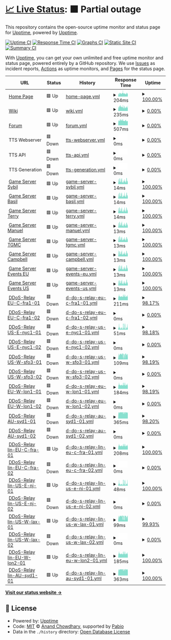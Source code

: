 # [📈 Live Status](https://status.tgstation13.org): <!--live status--> **🟧 Partial outage**

This repository contains the open-source uptime monitor and status page for [Upptime](https://upptime.js.org), powered by [Upptime](https://github.com/upptime/upptime).

[![Uptime CI](https://github.com/tgstation-operations/status/workflows/Uptime%20CI/badge.svg)](https://github.com/tgstation-operations/status/actions?query=workflow%3A%22Uptime+CI%22)
[![Response Time CI](https://github.com/tgstation-operations/status/workflows/Response%20Time%20CI/badge.svg)](https://github.com/tgstation-operations/status/actions?query=workflow%3A%22Response+Time+CI%22)
[![Graphs CI](https://github.com/tgstation-operations/status/workflows/Graphs%20CI/badge.svg)](https://github.com/tgstation-operations/status/actions?query=workflow%3A%22Graphs+CI%22)
[![Static Site CI](https://github.com/tgstation-operations/status/workflows/Static%20Site%20CI/badge.svg)](https://github.com/tgstation-operations/status/actions?query=workflow%3A%22Static+Site+CI%22)
[![Summary CI](https://github.com/tgstation-operations/status/workflows/Summary%20CI/badge.svg)](https://github.com/tgstation-operations/status/actions?query=workflow%3A%22Summary+CI%22)

With [Upptime](https://upptime.js.org), you can get your own unlimited and free uptime monitor and status page, powered entirely by a GitHub repository. We use [Issues](https://github.com/upptime/upptime/issues) as incident reports, [Actions](https://github.com/tgstation-operations/status/actions) as uptime monitors, and [Pages](https://status.tgstation13.org) for the status page.

<!--start: status pages-->
<!-- This summary is generated by Upptime (https://github.com/upptime/upptime) -->
<!-- Do not edit this manually, your changes will be overwritten -->
<!-- prettier-ignore -->
| URL | Status | History | Response Time | Uptime |
| --- | ------ | ------- | ------------- | ------ |
| <img alt="" src="https://icons.duckduckgo.com/ip3/tgstation13.org.ico" height="13"> [Home Page](https://tgstation13.org) | 🟩 Up | [home-page.yml](https://github.com/tgstation-operations/status/commits/HEAD/history/home-page.yml) | <details><summary><img alt="Response time graph" src="./graphs/home-page/response-time-week.png" height="20"> 204ms</summary><br><a href="https://status.tgstation13.org/history/home-page"><img alt="Response time 532" src="https://img.shields.io/endpoint?url=https%3A%2F%2Fraw.githubusercontent.com%2Ftgstation-operations%2Fstatus%2FHEAD%2Fapi%2Fhome-page%2Fresponse-time.json"></a><br><a href="https://status.tgstation13.org/history/home-page"><img alt="24-hour response time 222" src="https://img.shields.io/endpoint?url=https%3A%2F%2Fraw.githubusercontent.com%2Ftgstation-operations%2Fstatus%2FHEAD%2Fapi%2Fhome-page%2Fresponse-time-day.json"></a><br><a href="https://status.tgstation13.org/history/home-page"><img alt="7-day response time 204" src="https://img.shields.io/endpoint?url=https%3A%2F%2Fraw.githubusercontent.com%2Ftgstation-operations%2Fstatus%2FHEAD%2Fapi%2Fhome-page%2Fresponse-time-week.json"></a><br><a href="https://status.tgstation13.org/history/home-page"><img alt="30-day response time 438" src="https://img.shields.io/endpoint?url=https%3A%2F%2Fraw.githubusercontent.com%2Ftgstation-operations%2Fstatus%2FHEAD%2Fapi%2Fhome-page%2Fresponse-time-month.json"></a><br><a href="https://status.tgstation13.org/history/home-page"><img alt="1-year response time 532" src="https://img.shields.io/endpoint?url=https%3A%2F%2Fraw.githubusercontent.com%2Ftgstation-operations%2Fstatus%2FHEAD%2Fapi%2Fhome-page%2Fresponse-time-year.json"></a></details> | <details><summary><a href="https://status.tgstation13.org/history/home-page">100.00%</a></summary><a href="https://status.tgstation13.org/history/home-page"><img alt="All-time uptime 93.08%" src="https://img.shields.io/endpoint?url=https%3A%2F%2Fraw.githubusercontent.com%2Ftgstation-operations%2Fstatus%2FHEAD%2Fapi%2Fhome-page%2Fuptime.json"></a><br><a href="https://status.tgstation13.org/history/home-page"><img alt="24-hour uptime 100.00%" src="https://img.shields.io/endpoint?url=https%3A%2F%2Fraw.githubusercontent.com%2Ftgstation-operations%2Fstatus%2FHEAD%2Fapi%2Fhome-page%2Fuptime-day.json"></a><br><a href="https://status.tgstation13.org/history/home-page"><img alt="7-day uptime 100.00%" src="https://img.shields.io/endpoint?url=https%3A%2F%2Fraw.githubusercontent.com%2Ftgstation-operations%2Fstatus%2FHEAD%2Fapi%2Fhome-page%2Fuptime-week.json"></a><br><a href="https://status.tgstation13.org/history/home-page"><img alt="30-day uptime 90.02%" src="https://img.shields.io/endpoint?url=https%3A%2F%2Fraw.githubusercontent.com%2Ftgstation-operations%2Fstatus%2FHEAD%2Fapi%2Fhome-page%2Fuptime-month.json"></a><br><a href="https://status.tgstation13.org/history/home-page"><img alt="1-year uptime 93.08%" src="https://img.shields.io/endpoint?url=https%3A%2F%2Fraw.githubusercontent.com%2Ftgstation-operations%2Fstatus%2FHEAD%2Fapi%2Fhome-page%2Fuptime-year.json"></a></details>
| <img alt="" src="https://icons.duckduckgo.com/ip3/tgstation13.org.ico" height="13"> [Wiki](https://tgstation13.org/wiki/Ping) | 🟩 Up | [wiki.yml](https://github.com/tgstation-operations/status/commits/HEAD/history/wiki.yml) | <details><summary><img alt="Response time graph" src="./graphs/wiki/response-time-week.png" height="20"> 235ms</summary><br><a href="https://status.tgstation13.org/history/wiki"><img alt="Response time 383" src="https://img.shields.io/endpoint?url=https%3A%2F%2Fraw.githubusercontent.com%2Ftgstation-operations%2Fstatus%2FHEAD%2Fapi%2Fwiki%2Fresponse-time.json"></a><br><a href="https://status.tgstation13.org/history/wiki"><img alt="24-hour response time 239" src="https://img.shields.io/endpoint?url=https%3A%2F%2Fraw.githubusercontent.com%2Ftgstation-operations%2Fstatus%2FHEAD%2Fapi%2Fwiki%2Fresponse-time-day.json"></a><br><a href="https://status.tgstation13.org/history/wiki"><img alt="7-day response time 235" src="https://img.shields.io/endpoint?url=https%3A%2F%2Fraw.githubusercontent.com%2Ftgstation-operations%2Fstatus%2FHEAD%2Fapi%2Fwiki%2Fresponse-time-week.json"></a><br><a href="https://status.tgstation13.org/history/wiki"><img alt="30-day response time 372" src="https://img.shields.io/endpoint?url=https%3A%2F%2Fraw.githubusercontent.com%2Ftgstation-operations%2Fstatus%2FHEAD%2Fapi%2Fwiki%2Fresponse-time-month.json"></a><br><a href="https://status.tgstation13.org/history/wiki"><img alt="1-year response time 383" src="https://img.shields.io/endpoint?url=https%3A%2F%2Fraw.githubusercontent.com%2Ftgstation-operations%2Fstatus%2FHEAD%2Fapi%2Fwiki%2Fresponse-time-year.json"></a></details> | <details><summary><a href="https://status.tgstation13.org/history/wiki">0.00%</a></summary><a href="https://status.tgstation13.org/history/wiki"><img alt="All-time uptime 80.84%" src="https://img.shields.io/endpoint?url=https%3A%2F%2Fraw.githubusercontent.com%2Ftgstation-operations%2Fstatus%2FHEAD%2Fapi%2Fwiki%2Fuptime.json"></a><br><a href="https://status.tgstation13.org/history/wiki"><img alt="24-hour uptime 0.00%" src="https://img.shields.io/endpoint?url=https%3A%2F%2Fraw.githubusercontent.com%2Ftgstation-operations%2Fstatus%2FHEAD%2Fapi%2Fwiki%2Fuptime-day.json"></a><br><a href="https://status.tgstation13.org/history/wiki"><img alt="7-day uptime 0.00%" src="https://img.shields.io/endpoint?url=https%3A%2F%2Fraw.githubusercontent.com%2Ftgstation-operations%2Fstatus%2FHEAD%2Fapi%2Fwiki%2Fuptime-week.json"></a><br><a href="https://status.tgstation13.org/history/wiki"><img alt="30-day uptime 63.71%" src="https://img.shields.io/endpoint?url=https%3A%2F%2Fraw.githubusercontent.com%2Ftgstation-operations%2Fstatus%2FHEAD%2Fapi%2Fwiki%2Fuptime-month.json"></a><br><a href="https://status.tgstation13.org/history/wiki"><img alt="1-year uptime 80.84%" src="https://img.shields.io/endpoint?url=https%3A%2F%2Fraw.githubusercontent.com%2Ftgstation-operations%2Fstatus%2FHEAD%2Fapi%2Fwiki%2Fuptime-year.json"></a></details>
| <img alt="" src="https://icons.duckduckgo.com/ip3/tgstation13.org.ico" height="13"> [Forum](https://tgstation13.org/phpBB/viewtopic.php?p=302039) | 🟩 Up | [forum.yml](https://github.com/tgstation-operations/status/commits/HEAD/history/forum.yml) | <details><summary><img alt="Response time graph" src="./graphs/forum/response-time-week.png" height="20"> 507ms</summary><br><a href="https://status.tgstation13.org/history/forum"><img alt="Response time 385" src="https://img.shields.io/endpoint?url=https%3A%2F%2Fraw.githubusercontent.com%2Ftgstation-operations%2Fstatus%2FHEAD%2Fapi%2Fforum%2Fresponse-time.json"></a><br><a href="https://status.tgstation13.org/history/forum"><img alt="24-hour response time 442" src="https://img.shields.io/endpoint?url=https%3A%2F%2Fraw.githubusercontent.com%2Ftgstation-operations%2Fstatus%2FHEAD%2Fapi%2Fforum%2Fresponse-time-day.json"></a><br><a href="https://status.tgstation13.org/history/forum"><img alt="7-day response time 507" src="https://img.shields.io/endpoint?url=https%3A%2F%2Fraw.githubusercontent.com%2Ftgstation-operations%2Fstatus%2FHEAD%2Fapi%2Fforum%2Fresponse-time-week.json"></a><br><a href="https://status.tgstation13.org/history/forum"><img alt="30-day response time 327" src="https://img.shields.io/endpoint?url=https%3A%2F%2Fraw.githubusercontent.com%2Ftgstation-operations%2Fstatus%2FHEAD%2Fapi%2Fforum%2Fresponse-time-month.json"></a><br><a href="https://status.tgstation13.org/history/forum"><img alt="1-year response time 385" src="https://img.shields.io/endpoint?url=https%3A%2F%2Fraw.githubusercontent.com%2Ftgstation-operations%2Fstatus%2FHEAD%2Fapi%2Fforum%2Fresponse-time-year.json"></a></details> | <details><summary><a href="https://status.tgstation13.org/history/forum">0.00%</a></summary><a href="https://status.tgstation13.org/history/forum"><img alt="All-time uptime 80.81%" src="https://img.shields.io/endpoint?url=https%3A%2F%2Fraw.githubusercontent.com%2Ftgstation-operations%2Fstatus%2FHEAD%2Fapi%2Fforum%2Fuptime.json"></a><br><a href="https://status.tgstation13.org/history/forum"><img alt="24-hour uptime 0.00%" src="https://img.shields.io/endpoint?url=https%3A%2F%2Fraw.githubusercontent.com%2Ftgstation-operations%2Fstatus%2FHEAD%2Fapi%2Fforum%2Fuptime-day.json"></a><br><a href="https://status.tgstation13.org/history/forum"><img alt="7-day uptime 0.00%" src="https://img.shields.io/endpoint?url=https%3A%2F%2Fraw.githubusercontent.com%2Ftgstation-operations%2Fstatus%2FHEAD%2Fapi%2Fforum%2Fuptime-week.json"></a><br><a href="https://status.tgstation13.org/history/forum"><img alt="30-day uptime 63.67%" src="https://img.shields.io/endpoint?url=https%3A%2F%2Fraw.githubusercontent.com%2Ftgstation-operations%2Fstatus%2FHEAD%2Fapi%2Fforum%2Fuptime-month.json"></a><br><a href="https://status.tgstation13.org/history/forum"><img alt="1-year uptime 80.81%" src="https://img.shields.io/endpoint?url=https%3A%2F%2Fraw.githubusercontent.com%2Ftgstation-operations%2Fstatus%2FHEAD%2Fapi%2Fforum%2Fuptime-year.json"></a></details>
| <img alt="" src="https://icons.duckduckgo.com/ip3/null.ico" height="13"> TTS Webserver | 🟥 Down | [tts-webserver.yml](https://github.com/tgstation-operations/status/commits/HEAD/history/tts-webserver.yml) | <details><summary><img alt="Response time graph" src="./graphs/tts-webserver/response-time-week.png" height="20"> 0ms</summary><br><a href="https://status.tgstation13.org/history/tts-webserver"><img alt="Response time 348" src="https://img.shields.io/endpoint?url=https%3A%2F%2Fraw.githubusercontent.com%2Ftgstation-operations%2Fstatus%2FHEAD%2Fapi%2Ftts-webserver%2Fresponse-time.json"></a><br><a href="https://status.tgstation13.org/history/tts-webserver"><img alt="24-hour response time 0" src="https://img.shields.io/endpoint?url=https%3A%2F%2Fraw.githubusercontent.com%2Ftgstation-operations%2Fstatus%2FHEAD%2Fapi%2Ftts-webserver%2Fresponse-time-day.json"></a><br><a href="https://status.tgstation13.org/history/tts-webserver"><img alt="7-day response time 0" src="https://img.shields.io/endpoint?url=https%3A%2F%2Fraw.githubusercontent.com%2Ftgstation-operations%2Fstatus%2FHEAD%2Fapi%2Ftts-webserver%2Fresponse-time-week.json"></a><br><a href="https://status.tgstation13.org/history/tts-webserver"><img alt="30-day response time 428" src="https://img.shields.io/endpoint?url=https%3A%2F%2Fraw.githubusercontent.com%2Ftgstation-operations%2Fstatus%2FHEAD%2Fapi%2Ftts-webserver%2Fresponse-time-month.json"></a><br><a href="https://status.tgstation13.org/history/tts-webserver"><img alt="1-year response time 348" src="https://img.shields.io/endpoint?url=https%3A%2F%2Fraw.githubusercontent.com%2Ftgstation-operations%2Fstatus%2FHEAD%2Fapi%2Ftts-webserver%2Fresponse-time-year.json"></a></details> | <details><summary><a href="https://status.tgstation13.org/history/tts-webserver">0.00%</a></summary><a href="https://status.tgstation13.org/history/tts-webserver"><img alt="All-time uptime 62.46%" src="https://img.shields.io/endpoint?url=https%3A%2F%2Fraw.githubusercontent.com%2Ftgstation-operations%2Fstatus%2FHEAD%2Fapi%2Ftts-webserver%2Fuptime.json"></a><br><a href="https://status.tgstation13.org/history/tts-webserver"><img alt="24-hour uptime 0.00%" src="https://img.shields.io/endpoint?url=https%3A%2F%2Fraw.githubusercontent.com%2Ftgstation-operations%2Fstatus%2FHEAD%2Fapi%2Ftts-webserver%2Fuptime-day.json"></a><br><a href="https://status.tgstation13.org/history/tts-webserver"><img alt="7-day uptime 0.00%" src="https://img.shields.io/endpoint?url=https%3A%2F%2Fraw.githubusercontent.com%2Ftgstation-operations%2Fstatus%2FHEAD%2Fapi%2Ftts-webserver%2Fuptime-week.json"></a><br><a href="https://status.tgstation13.org/history/tts-webserver"><img alt="30-day uptime 0.53%" src="https://img.shields.io/endpoint?url=https%3A%2F%2Fraw.githubusercontent.com%2Ftgstation-operations%2Fstatus%2FHEAD%2Fapi%2Ftts-webserver%2Fuptime-month.json"></a><br><a href="https://status.tgstation13.org/history/tts-webserver"><img alt="1-year uptime 62.46%" src="https://img.shields.io/endpoint?url=https%3A%2F%2Fraw.githubusercontent.com%2Ftgstation-operations%2Fstatus%2FHEAD%2Fapi%2Ftts-webserver%2Fuptime-year.json"></a></details>
| <img alt="" src="https://icons.duckduckgo.com/ip3/null.ico" height="13"> TTS API | 🟥 Down | [tts-api.yml](https://github.com/tgstation-operations/status/commits/HEAD/history/tts-api.yml) | <details><summary><img alt="Response time graph" src="./graphs/tts-api/response-time-week.png" height="20"> 0ms</summary><br><a href="https://status.tgstation13.org/history/tts-api"><img alt="Response time 85" src="https://img.shields.io/endpoint?url=https%3A%2F%2Fraw.githubusercontent.com%2Ftgstation-operations%2Fstatus%2FHEAD%2Fapi%2Ftts-api%2Fresponse-time.json"></a><br><a href="https://status.tgstation13.org/history/tts-api"><img alt="24-hour response time 0" src="https://img.shields.io/endpoint?url=https%3A%2F%2Fraw.githubusercontent.com%2Ftgstation-operations%2Fstatus%2FHEAD%2Fapi%2Ftts-api%2Fresponse-time-day.json"></a><br><a href="https://status.tgstation13.org/history/tts-api"><img alt="7-day response time 0" src="https://img.shields.io/endpoint?url=https%3A%2F%2Fraw.githubusercontent.com%2Ftgstation-operations%2Fstatus%2FHEAD%2Fapi%2Ftts-api%2Fresponse-time-week.json"></a><br><a href="https://status.tgstation13.org/history/tts-api"><img alt="30-day response time 115" src="https://img.shields.io/endpoint?url=https%3A%2F%2Fraw.githubusercontent.com%2Ftgstation-operations%2Fstatus%2FHEAD%2Fapi%2Ftts-api%2Fresponse-time-month.json"></a><br><a href="https://status.tgstation13.org/history/tts-api"><img alt="1-year response time 85" src="https://img.shields.io/endpoint?url=https%3A%2F%2Fraw.githubusercontent.com%2Ftgstation-operations%2Fstatus%2FHEAD%2Fapi%2Ftts-api%2Fresponse-time-year.json"></a></details> | <details><summary><a href="https://status.tgstation13.org/history/tts-api">0.00%</a></summary><a href="https://status.tgstation13.org/history/tts-api"><img alt="All-time uptime 62.47%" src="https://img.shields.io/endpoint?url=https%3A%2F%2Fraw.githubusercontent.com%2Ftgstation-operations%2Fstatus%2FHEAD%2Fapi%2Ftts-api%2Fuptime.json"></a><br><a href="https://status.tgstation13.org/history/tts-api"><img alt="24-hour uptime 0.00%" src="https://img.shields.io/endpoint?url=https%3A%2F%2Fraw.githubusercontent.com%2Ftgstation-operations%2Fstatus%2FHEAD%2Fapi%2Ftts-api%2Fuptime-day.json"></a><br><a href="https://status.tgstation13.org/history/tts-api"><img alt="7-day uptime 0.00%" src="https://img.shields.io/endpoint?url=https%3A%2F%2Fraw.githubusercontent.com%2Ftgstation-operations%2Fstatus%2FHEAD%2Fapi%2Ftts-api%2Fuptime-week.json"></a><br><a href="https://status.tgstation13.org/history/tts-api"><img alt="30-day uptime 0.53%" src="https://img.shields.io/endpoint?url=https%3A%2F%2Fraw.githubusercontent.com%2Ftgstation-operations%2Fstatus%2FHEAD%2Fapi%2Ftts-api%2Fuptime-month.json"></a><br><a href="https://status.tgstation13.org/history/tts-api"><img alt="1-year uptime 62.47%" src="https://img.shields.io/endpoint?url=https%3A%2F%2Fraw.githubusercontent.com%2Ftgstation-operations%2Fstatus%2FHEAD%2Fapi%2Ftts-api%2Fuptime-year.json"></a></details>
| <img alt="" src="https://icons.duckduckgo.com/ip3/null.ico" height="13"> TTS Generation | 🟥 Down | [tts-generation.yml](https://github.com/tgstation-operations/status/commits/HEAD/history/tts-generation.yml) | <details><summary><img alt="Response time graph" src="./graphs/tts-generation/response-time-week.png" height="20"> 0ms</summary><br><a href="https://status.tgstation13.org/history/tts-generation"><img alt="Response time 375" src="https://img.shields.io/endpoint?url=https%3A%2F%2Fraw.githubusercontent.com%2Ftgstation-operations%2Fstatus%2FHEAD%2Fapi%2Ftts-generation%2Fresponse-time.json"></a><br><a href="https://status.tgstation13.org/history/tts-generation"><img alt="24-hour response time 0" src="https://img.shields.io/endpoint?url=https%3A%2F%2Fraw.githubusercontent.com%2Ftgstation-operations%2Fstatus%2FHEAD%2Fapi%2Ftts-generation%2Fresponse-time-day.json"></a><br><a href="https://status.tgstation13.org/history/tts-generation"><img alt="7-day response time 0" src="https://img.shields.io/endpoint?url=https%3A%2F%2Fraw.githubusercontent.com%2Ftgstation-operations%2Fstatus%2FHEAD%2Fapi%2Ftts-generation%2Fresponse-time-week.json"></a><br><a href="https://status.tgstation13.org/history/tts-generation"><img alt="30-day response time 412" src="https://img.shields.io/endpoint?url=https%3A%2F%2Fraw.githubusercontent.com%2Ftgstation-operations%2Fstatus%2FHEAD%2Fapi%2Ftts-generation%2Fresponse-time-month.json"></a><br><a href="https://status.tgstation13.org/history/tts-generation"><img alt="1-year response time 375" src="https://img.shields.io/endpoint?url=https%3A%2F%2Fraw.githubusercontent.com%2Ftgstation-operations%2Fstatus%2FHEAD%2Fapi%2Ftts-generation%2Fresponse-time-year.json"></a></details> | <details><summary><a href="https://status.tgstation13.org/history/tts-generation">0.00%</a></summary><a href="https://status.tgstation13.org/history/tts-generation"><img alt="All-time uptime 62.24%" src="https://img.shields.io/endpoint?url=https%3A%2F%2Fraw.githubusercontent.com%2Ftgstation-operations%2Fstatus%2FHEAD%2Fapi%2Ftts-generation%2Fuptime.json"></a><br><a href="https://status.tgstation13.org/history/tts-generation"><img alt="24-hour uptime 0.00%" src="https://img.shields.io/endpoint?url=https%3A%2F%2Fraw.githubusercontent.com%2Ftgstation-operations%2Fstatus%2FHEAD%2Fapi%2Ftts-generation%2Fuptime-day.json"></a><br><a href="https://status.tgstation13.org/history/tts-generation"><img alt="7-day uptime 0.00%" src="https://img.shields.io/endpoint?url=https%3A%2F%2Fraw.githubusercontent.com%2Ftgstation-operations%2Fstatus%2FHEAD%2Fapi%2Ftts-generation%2Fuptime-week.json"></a><br><a href="https://status.tgstation13.org/history/tts-generation"><img alt="30-day uptime 0.53%" src="https://img.shields.io/endpoint?url=https%3A%2F%2Fraw.githubusercontent.com%2Ftgstation-operations%2Fstatus%2FHEAD%2Fapi%2Ftts-generation%2Fuptime-month.json"></a><br><a href="https://status.tgstation13.org/history/tts-generation"><img alt="1-year uptime 62.24%" src="https://img.shields.io/endpoint?url=https%3A%2F%2Fraw.githubusercontent.com%2Ftgstation-operations%2Fstatus%2FHEAD%2Fapi%2Ftts-generation%2Fuptime-year.json"></a></details>
| <img alt="" src="https://icons.duckduckgo.com/ip3/null.ico" height="13"> [Game Server Sybil](sybil.game.tgstation13.org) | 🟩 Up | [game-server-sybil.yml](https://github.com/tgstation-operations/status/commits/HEAD/history/game-server-sybil.yml) | <details><summary><img alt="Response time graph" src="./graphs/game-server-sybil/response-time-week.png" height="20"> 14ms</summary><br><a href="https://status.tgstation13.org/history/game-server-sybil"><img alt="Response time 21" src="https://img.shields.io/endpoint?url=https%3A%2F%2Fraw.githubusercontent.com%2Ftgstation-operations%2Fstatus%2FHEAD%2Fapi%2Fgame-server-sybil%2Fresponse-time.json"></a><br><a href="https://status.tgstation13.org/history/game-server-sybil"><img alt="24-hour response time 15" src="https://img.shields.io/endpoint?url=https%3A%2F%2Fraw.githubusercontent.com%2Ftgstation-operations%2Fstatus%2FHEAD%2Fapi%2Fgame-server-sybil%2Fresponse-time-day.json"></a><br><a href="https://status.tgstation13.org/history/game-server-sybil"><img alt="7-day response time 14" src="https://img.shields.io/endpoint?url=https%3A%2F%2Fraw.githubusercontent.com%2Ftgstation-operations%2Fstatus%2FHEAD%2Fapi%2Fgame-server-sybil%2Fresponse-time-week.json"></a><br><a href="https://status.tgstation13.org/history/game-server-sybil"><img alt="30-day response time 14" src="https://img.shields.io/endpoint?url=https%3A%2F%2Fraw.githubusercontent.com%2Ftgstation-operations%2Fstatus%2FHEAD%2Fapi%2Fgame-server-sybil%2Fresponse-time-month.json"></a><br><a href="https://status.tgstation13.org/history/game-server-sybil"><img alt="1-year response time 21" src="https://img.shields.io/endpoint?url=https%3A%2F%2Fraw.githubusercontent.com%2Ftgstation-operations%2Fstatus%2FHEAD%2Fapi%2Fgame-server-sybil%2Fresponse-time-year.json"></a></details> | <details><summary><a href="https://status.tgstation13.org/history/game-server-sybil">100.00%</a></summary><a href="https://status.tgstation13.org/history/game-server-sybil"><img alt="All-time uptime 100.00%" src="https://img.shields.io/endpoint?url=https%3A%2F%2Fraw.githubusercontent.com%2Ftgstation-operations%2Fstatus%2FHEAD%2Fapi%2Fgame-server-sybil%2Fuptime.json"></a><br><a href="https://status.tgstation13.org/history/game-server-sybil"><img alt="24-hour uptime 100.00%" src="https://img.shields.io/endpoint?url=https%3A%2F%2Fraw.githubusercontent.com%2Ftgstation-operations%2Fstatus%2FHEAD%2Fapi%2Fgame-server-sybil%2Fuptime-day.json"></a><br><a href="https://status.tgstation13.org/history/game-server-sybil"><img alt="7-day uptime 100.00%" src="https://img.shields.io/endpoint?url=https%3A%2F%2Fraw.githubusercontent.com%2Ftgstation-operations%2Fstatus%2FHEAD%2Fapi%2Fgame-server-sybil%2Fuptime-week.json"></a><br><a href="https://status.tgstation13.org/history/game-server-sybil"><img alt="30-day uptime 100.00%" src="https://img.shields.io/endpoint?url=https%3A%2F%2Fraw.githubusercontent.com%2Ftgstation-operations%2Fstatus%2FHEAD%2Fapi%2Fgame-server-sybil%2Fuptime-month.json"></a><br><a href="https://status.tgstation13.org/history/game-server-sybil"><img alt="1-year uptime 100.00%" src="https://img.shields.io/endpoint?url=https%3A%2F%2Fraw.githubusercontent.com%2Ftgstation-operations%2Fstatus%2FHEAD%2Fapi%2Fgame-server-sybil%2Fuptime-year.json"></a></details>
| <img alt="" src="https://icons.duckduckgo.com/ip3/null.ico" height="13"> [Game Server Basil](Basil.game.tgstation13.org) | 🟩 Up | [game-server-basil.yml](https://github.com/tgstation-operations/status/commits/HEAD/history/game-server-basil.yml) | <details><summary><img alt="Response time graph" src="./graphs/game-server-basil/response-time-week.png" height="20"> 14ms</summary><br><a href="https://status.tgstation13.org/history/game-server-basil"><img alt="Response time 17" src="https://img.shields.io/endpoint?url=https%3A%2F%2Fraw.githubusercontent.com%2Ftgstation-operations%2Fstatus%2FHEAD%2Fapi%2Fgame-server-basil%2Fresponse-time.json"></a><br><a href="https://status.tgstation13.org/history/game-server-basil"><img alt="24-hour response time 15" src="https://img.shields.io/endpoint?url=https%3A%2F%2Fraw.githubusercontent.com%2Ftgstation-operations%2Fstatus%2FHEAD%2Fapi%2Fgame-server-basil%2Fresponse-time-day.json"></a><br><a href="https://status.tgstation13.org/history/game-server-basil"><img alt="7-day response time 14" src="https://img.shields.io/endpoint?url=https%3A%2F%2Fraw.githubusercontent.com%2Ftgstation-operations%2Fstatus%2FHEAD%2Fapi%2Fgame-server-basil%2Fresponse-time-week.json"></a><br><a href="https://status.tgstation13.org/history/game-server-basil"><img alt="30-day response time 14" src="https://img.shields.io/endpoint?url=https%3A%2F%2Fraw.githubusercontent.com%2Ftgstation-operations%2Fstatus%2FHEAD%2Fapi%2Fgame-server-basil%2Fresponse-time-month.json"></a><br><a href="https://status.tgstation13.org/history/game-server-basil"><img alt="1-year response time 17" src="https://img.shields.io/endpoint?url=https%3A%2F%2Fraw.githubusercontent.com%2Ftgstation-operations%2Fstatus%2FHEAD%2Fapi%2Fgame-server-basil%2Fresponse-time-year.json"></a></details> | <details><summary><a href="https://status.tgstation13.org/history/game-server-basil">100.00%</a></summary><a href="https://status.tgstation13.org/history/game-server-basil"><img alt="All-time uptime 100.00%" src="https://img.shields.io/endpoint?url=https%3A%2F%2Fraw.githubusercontent.com%2Ftgstation-operations%2Fstatus%2FHEAD%2Fapi%2Fgame-server-basil%2Fuptime.json"></a><br><a href="https://status.tgstation13.org/history/game-server-basil"><img alt="24-hour uptime 100.00%" src="https://img.shields.io/endpoint?url=https%3A%2F%2Fraw.githubusercontent.com%2Ftgstation-operations%2Fstatus%2FHEAD%2Fapi%2Fgame-server-basil%2Fuptime-day.json"></a><br><a href="https://status.tgstation13.org/history/game-server-basil"><img alt="7-day uptime 100.00%" src="https://img.shields.io/endpoint?url=https%3A%2F%2Fraw.githubusercontent.com%2Ftgstation-operations%2Fstatus%2FHEAD%2Fapi%2Fgame-server-basil%2Fuptime-week.json"></a><br><a href="https://status.tgstation13.org/history/game-server-basil"><img alt="30-day uptime 100.00%" src="https://img.shields.io/endpoint?url=https%3A%2F%2Fraw.githubusercontent.com%2Ftgstation-operations%2Fstatus%2FHEAD%2Fapi%2Fgame-server-basil%2Fuptime-month.json"></a><br><a href="https://status.tgstation13.org/history/game-server-basil"><img alt="1-year uptime 100.00%" src="https://img.shields.io/endpoint?url=https%3A%2F%2Fraw.githubusercontent.com%2Ftgstation-operations%2Fstatus%2FHEAD%2Fapi%2Fgame-server-basil%2Fuptime-year.json"></a></details>
| <img alt="" src="https://icons.duckduckgo.com/ip3/null.ico" height="13"> [Game Server Terry](Terry.game.tgstation13.org) | 🟩 Up | [game-server-terry.yml](https://github.com/tgstation-operations/status/commits/HEAD/history/game-server-terry.yml) | <details><summary><img alt="Response time graph" src="./graphs/game-server-terry/response-time-week.png" height="20"> 14ms</summary><br><a href="https://status.tgstation13.org/history/game-server-terry"><img alt="Response time 16" src="https://img.shields.io/endpoint?url=https%3A%2F%2Fraw.githubusercontent.com%2Ftgstation-operations%2Fstatus%2FHEAD%2Fapi%2Fgame-server-terry%2Fresponse-time.json"></a><br><a href="https://status.tgstation13.org/history/game-server-terry"><img alt="24-hour response time 14" src="https://img.shields.io/endpoint?url=https%3A%2F%2Fraw.githubusercontent.com%2Ftgstation-operations%2Fstatus%2FHEAD%2Fapi%2Fgame-server-terry%2Fresponse-time-day.json"></a><br><a href="https://status.tgstation13.org/history/game-server-terry"><img alt="7-day response time 14" src="https://img.shields.io/endpoint?url=https%3A%2F%2Fraw.githubusercontent.com%2Ftgstation-operations%2Fstatus%2FHEAD%2Fapi%2Fgame-server-terry%2Fresponse-time-week.json"></a><br><a href="https://status.tgstation13.org/history/game-server-terry"><img alt="30-day response time 14" src="https://img.shields.io/endpoint?url=https%3A%2F%2Fraw.githubusercontent.com%2Ftgstation-operations%2Fstatus%2FHEAD%2Fapi%2Fgame-server-terry%2Fresponse-time-month.json"></a><br><a href="https://status.tgstation13.org/history/game-server-terry"><img alt="1-year response time 16" src="https://img.shields.io/endpoint?url=https%3A%2F%2Fraw.githubusercontent.com%2Ftgstation-operations%2Fstatus%2FHEAD%2Fapi%2Fgame-server-terry%2Fresponse-time-year.json"></a></details> | <details><summary><a href="https://status.tgstation13.org/history/game-server-terry">100.00%</a></summary><a href="https://status.tgstation13.org/history/game-server-terry"><img alt="All-time uptime 100.00%" src="https://img.shields.io/endpoint?url=https%3A%2F%2Fraw.githubusercontent.com%2Ftgstation-operations%2Fstatus%2FHEAD%2Fapi%2Fgame-server-terry%2Fuptime.json"></a><br><a href="https://status.tgstation13.org/history/game-server-terry"><img alt="24-hour uptime 100.00%" src="https://img.shields.io/endpoint?url=https%3A%2F%2Fraw.githubusercontent.com%2Ftgstation-operations%2Fstatus%2FHEAD%2Fapi%2Fgame-server-terry%2Fuptime-day.json"></a><br><a href="https://status.tgstation13.org/history/game-server-terry"><img alt="7-day uptime 100.00%" src="https://img.shields.io/endpoint?url=https%3A%2F%2Fraw.githubusercontent.com%2Ftgstation-operations%2Fstatus%2FHEAD%2Fapi%2Fgame-server-terry%2Fuptime-week.json"></a><br><a href="https://status.tgstation13.org/history/game-server-terry"><img alt="30-day uptime 100.00%" src="https://img.shields.io/endpoint?url=https%3A%2F%2Fraw.githubusercontent.com%2Ftgstation-operations%2Fstatus%2FHEAD%2Fapi%2Fgame-server-terry%2Fuptime-month.json"></a><br><a href="https://status.tgstation13.org/history/game-server-terry"><img alt="1-year uptime 100.00%" src="https://img.shields.io/endpoint?url=https%3A%2F%2Fraw.githubusercontent.com%2Ftgstation-operations%2Fstatus%2FHEAD%2Fapi%2Fgame-server-terry%2Fuptime-year.json"></a></details>
| <img alt="" src="https://icons.duckduckgo.com/ip3/null.ico" height="13"> [Game Server Manuel](Manuel.game.tgstation13.org) | 🟩 Up | [game-server-manuel.yml](https://github.com/tgstation-operations/status/commits/HEAD/history/game-server-manuel.yml) | <details><summary><img alt="Response time graph" src="./graphs/game-server-manuel/response-time-week.png" height="20"> 13ms</summary><br><a href="https://status.tgstation13.org/history/game-server-manuel"><img alt="Response time 26" src="https://img.shields.io/endpoint?url=https%3A%2F%2Fraw.githubusercontent.com%2Ftgstation-operations%2Fstatus%2FHEAD%2Fapi%2Fgame-server-manuel%2Fresponse-time.json"></a><br><a href="https://status.tgstation13.org/history/game-server-manuel"><img alt="24-hour response time 14" src="https://img.shields.io/endpoint?url=https%3A%2F%2Fraw.githubusercontent.com%2Ftgstation-operations%2Fstatus%2FHEAD%2Fapi%2Fgame-server-manuel%2Fresponse-time-day.json"></a><br><a href="https://status.tgstation13.org/history/game-server-manuel"><img alt="7-day response time 13" src="https://img.shields.io/endpoint?url=https%3A%2F%2Fraw.githubusercontent.com%2Ftgstation-operations%2Fstatus%2FHEAD%2Fapi%2Fgame-server-manuel%2Fresponse-time-week.json"></a><br><a href="https://status.tgstation13.org/history/game-server-manuel"><img alt="30-day response time 14" src="https://img.shields.io/endpoint?url=https%3A%2F%2Fraw.githubusercontent.com%2Ftgstation-operations%2Fstatus%2FHEAD%2Fapi%2Fgame-server-manuel%2Fresponse-time-month.json"></a><br><a href="https://status.tgstation13.org/history/game-server-manuel"><img alt="1-year response time 26" src="https://img.shields.io/endpoint?url=https%3A%2F%2Fraw.githubusercontent.com%2Ftgstation-operations%2Fstatus%2FHEAD%2Fapi%2Fgame-server-manuel%2Fresponse-time-year.json"></a></details> | <details><summary><a href="https://status.tgstation13.org/history/game-server-manuel">100.00%</a></summary><a href="https://status.tgstation13.org/history/game-server-manuel"><img alt="All-time uptime 100.00%" src="https://img.shields.io/endpoint?url=https%3A%2F%2Fraw.githubusercontent.com%2Ftgstation-operations%2Fstatus%2FHEAD%2Fapi%2Fgame-server-manuel%2Fuptime.json"></a><br><a href="https://status.tgstation13.org/history/game-server-manuel"><img alt="24-hour uptime 100.00%" src="https://img.shields.io/endpoint?url=https%3A%2F%2Fraw.githubusercontent.com%2Ftgstation-operations%2Fstatus%2FHEAD%2Fapi%2Fgame-server-manuel%2Fuptime-day.json"></a><br><a href="https://status.tgstation13.org/history/game-server-manuel"><img alt="7-day uptime 100.00%" src="https://img.shields.io/endpoint?url=https%3A%2F%2Fraw.githubusercontent.com%2Ftgstation-operations%2Fstatus%2FHEAD%2Fapi%2Fgame-server-manuel%2Fuptime-week.json"></a><br><a href="https://status.tgstation13.org/history/game-server-manuel"><img alt="30-day uptime 100.00%" src="https://img.shields.io/endpoint?url=https%3A%2F%2Fraw.githubusercontent.com%2Ftgstation-operations%2Fstatus%2FHEAD%2Fapi%2Fgame-server-manuel%2Fuptime-month.json"></a><br><a href="https://status.tgstation13.org/history/game-server-manuel"><img alt="1-year uptime 100.00%" src="https://img.shields.io/endpoint?url=https%3A%2F%2Fraw.githubusercontent.com%2Ftgstation-operations%2Fstatus%2FHEAD%2Fapi%2Fgame-server-manuel%2Fuptime-year.json"></a></details>
| <img alt="" src="https://icons.duckduckgo.com/ip3/null.ico" height="13"> [Game Server TGMC](TGMC.game.tgstation13.org) | 🟩 Up | [game-server-tgmc.yml](https://github.com/tgstation-operations/status/commits/HEAD/history/game-server-tgmc.yml) | <details><summary><img alt="Response time graph" src="./graphs/game-server-tgmc/response-time-week.png" height="20"> 13ms</summary><br><a href="https://status.tgstation13.org/history/game-server-tgmc"><img alt="Response time 16" src="https://img.shields.io/endpoint?url=https%3A%2F%2Fraw.githubusercontent.com%2Ftgstation-operations%2Fstatus%2FHEAD%2Fapi%2Fgame-server-tgmc%2Fresponse-time.json"></a><br><a href="https://status.tgstation13.org/history/game-server-tgmc"><img alt="24-hour response time 14" src="https://img.shields.io/endpoint?url=https%3A%2F%2Fraw.githubusercontent.com%2Ftgstation-operations%2Fstatus%2FHEAD%2Fapi%2Fgame-server-tgmc%2Fresponse-time-day.json"></a><br><a href="https://status.tgstation13.org/history/game-server-tgmc"><img alt="7-day response time 13" src="https://img.shields.io/endpoint?url=https%3A%2F%2Fraw.githubusercontent.com%2Ftgstation-operations%2Fstatus%2FHEAD%2Fapi%2Fgame-server-tgmc%2Fresponse-time-week.json"></a><br><a href="https://status.tgstation13.org/history/game-server-tgmc"><img alt="30-day response time 13" src="https://img.shields.io/endpoint?url=https%3A%2F%2Fraw.githubusercontent.com%2Ftgstation-operations%2Fstatus%2FHEAD%2Fapi%2Fgame-server-tgmc%2Fresponse-time-month.json"></a><br><a href="https://status.tgstation13.org/history/game-server-tgmc"><img alt="1-year response time 16" src="https://img.shields.io/endpoint?url=https%3A%2F%2Fraw.githubusercontent.com%2Ftgstation-operations%2Fstatus%2FHEAD%2Fapi%2Fgame-server-tgmc%2Fresponse-time-year.json"></a></details> | <details><summary><a href="https://status.tgstation13.org/history/game-server-tgmc">100.00%</a></summary><a href="https://status.tgstation13.org/history/game-server-tgmc"><img alt="All-time uptime 99.99%" src="https://img.shields.io/endpoint?url=https%3A%2F%2Fraw.githubusercontent.com%2Ftgstation-operations%2Fstatus%2FHEAD%2Fapi%2Fgame-server-tgmc%2Fuptime.json"></a><br><a href="https://status.tgstation13.org/history/game-server-tgmc"><img alt="24-hour uptime 100.00%" src="https://img.shields.io/endpoint?url=https%3A%2F%2Fraw.githubusercontent.com%2Ftgstation-operations%2Fstatus%2FHEAD%2Fapi%2Fgame-server-tgmc%2Fuptime-day.json"></a><br><a href="https://status.tgstation13.org/history/game-server-tgmc"><img alt="7-day uptime 100.00%" src="https://img.shields.io/endpoint?url=https%3A%2F%2Fraw.githubusercontent.com%2Ftgstation-operations%2Fstatus%2FHEAD%2Fapi%2Fgame-server-tgmc%2Fuptime-week.json"></a><br><a href="https://status.tgstation13.org/history/game-server-tgmc"><img alt="30-day uptime 100.00%" src="https://img.shields.io/endpoint?url=https%3A%2F%2Fraw.githubusercontent.com%2Ftgstation-operations%2Fstatus%2FHEAD%2Fapi%2Fgame-server-tgmc%2Fuptime-month.json"></a><br><a href="https://status.tgstation13.org/history/game-server-tgmc"><img alt="1-year uptime 99.99%" src="https://img.shields.io/endpoint?url=https%3A%2F%2Fraw.githubusercontent.com%2Ftgstation-operations%2Fstatus%2FHEAD%2Fapi%2Fgame-server-tgmc%2Fuptime-year.json"></a></details>
| <img alt="" src="https://icons.duckduckgo.com/ip3/null.ico" height="13"> [Game Server Campbell](Campbell.game.tgstation13.org) | 🟩 Up | [game-server-campbell.yml](https://github.com/tgstation-operations/status/commits/HEAD/history/game-server-campbell.yml) | <details><summary><img alt="Response time graph" src="./graphs/game-server-campbell/response-time-week.png" height="20"> 13ms</summary><br><a href="https://status.tgstation13.org/history/game-server-campbell"><img alt="Response time 16" src="https://img.shields.io/endpoint?url=https%3A%2F%2Fraw.githubusercontent.com%2Ftgstation-operations%2Fstatus%2FHEAD%2Fapi%2Fgame-server-campbell%2Fresponse-time.json"></a><br><a href="https://status.tgstation13.org/history/game-server-campbell"><img alt="24-hour response time 14" src="https://img.shields.io/endpoint?url=https%3A%2F%2Fraw.githubusercontent.com%2Ftgstation-operations%2Fstatus%2FHEAD%2Fapi%2Fgame-server-campbell%2Fresponse-time-day.json"></a><br><a href="https://status.tgstation13.org/history/game-server-campbell"><img alt="7-day response time 13" src="https://img.shields.io/endpoint?url=https%3A%2F%2Fraw.githubusercontent.com%2Ftgstation-operations%2Fstatus%2FHEAD%2Fapi%2Fgame-server-campbell%2Fresponse-time-week.json"></a><br><a href="https://status.tgstation13.org/history/game-server-campbell"><img alt="30-day response time 14" src="https://img.shields.io/endpoint?url=https%3A%2F%2Fraw.githubusercontent.com%2Ftgstation-operations%2Fstatus%2FHEAD%2Fapi%2Fgame-server-campbell%2Fresponse-time-month.json"></a><br><a href="https://status.tgstation13.org/history/game-server-campbell"><img alt="1-year response time 16" src="https://img.shields.io/endpoint?url=https%3A%2F%2Fraw.githubusercontent.com%2Ftgstation-operations%2Fstatus%2FHEAD%2Fapi%2Fgame-server-campbell%2Fresponse-time-year.json"></a></details> | <details><summary><a href="https://status.tgstation13.org/history/game-server-campbell">100.00%</a></summary><a href="https://status.tgstation13.org/history/game-server-campbell"><img alt="All-time uptime 100.00%" src="https://img.shields.io/endpoint?url=https%3A%2F%2Fraw.githubusercontent.com%2Ftgstation-operations%2Fstatus%2FHEAD%2Fapi%2Fgame-server-campbell%2Fuptime.json"></a><br><a href="https://status.tgstation13.org/history/game-server-campbell"><img alt="24-hour uptime 100.00%" src="https://img.shields.io/endpoint?url=https%3A%2F%2Fraw.githubusercontent.com%2Ftgstation-operations%2Fstatus%2FHEAD%2Fapi%2Fgame-server-campbell%2Fuptime-day.json"></a><br><a href="https://status.tgstation13.org/history/game-server-campbell"><img alt="7-day uptime 100.00%" src="https://img.shields.io/endpoint?url=https%3A%2F%2Fraw.githubusercontent.com%2Ftgstation-operations%2Fstatus%2FHEAD%2Fapi%2Fgame-server-campbell%2Fuptime-week.json"></a><br><a href="https://status.tgstation13.org/history/game-server-campbell"><img alt="30-day uptime 100.00%" src="https://img.shields.io/endpoint?url=https%3A%2F%2Fraw.githubusercontent.com%2Ftgstation-operations%2Fstatus%2FHEAD%2Fapi%2Fgame-server-campbell%2Fuptime-month.json"></a><br><a href="https://status.tgstation13.org/history/game-server-campbell"><img alt="1-year uptime 100.00%" src="https://img.shields.io/endpoint?url=https%3A%2F%2Fraw.githubusercontent.com%2Ftgstation-operations%2Fstatus%2FHEAD%2Fapi%2Fgame-server-campbell%2Fuptime-year.json"></a></details>
| <img alt="" src="https://icons.duckduckgo.com/ip3/null.ico" height="13"> [Game Server Events EU](terry.game.tgstation13.org) | 🟩 Up | [game-server-events-eu.yml](https://github.com/tgstation-operations/status/commits/HEAD/history/game-server-events-eu.yml) | <details><summary><img alt="Response time graph" src="./graphs/game-server-events-eu/response-time-week.png" height="20"> 13ms</summary><br><a href="https://status.tgstation13.org/history/game-server-events-eu"><img alt="Response time 16" src="https://img.shields.io/endpoint?url=https%3A%2F%2Fraw.githubusercontent.com%2Ftgstation-operations%2Fstatus%2FHEAD%2Fapi%2Fgame-server-events-eu%2Fresponse-time.json"></a><br><a href="https://status.tgstation13.org/history/game-server-events-eu"><img alt="24-hour response time 15" src="https://img.shields.io/endpoint?url=https%3A%2F%2Fraw.githubusercontent.com%2Ftgstation-operations%2Fstatus%2FHEAD%2Fapi%2Fgame-server-events-eu%2Fresponse-time-day.json"></a><br><a href="https://status.tgstation13.org/history/game-server-events-eu"><img alt="7-day response time 13" src="https://img.shields.io/endpoint?url=https%3A%2F%2Fraw.githubusercontent.com%2Ftgstation-operations%2Fstatus%2FHEAD%2Fapi%2Fgame-server-events-eu%2Fresponse-time-week.json"></a><br><a href="https://status.tgstation13.org/history/game-server-events-eu"><img alt="30-day response time 14" src="https://img.shields.io/endpoint?url=https%3A%2F%2Fraw.githubusercontent.com%2Ftgstation-operations%2Fstatus%2FHEAD%2Fapi%2Fgame-server-events-eu%2Fresponse-time-month.json"></a><br><a href="https://status.tgstation13.org/history/game-server-events-eu"><img alt="1-year response time 16" src="https://img.shields.io/endpoint?url=https%3A%2F%2Fraw.githubusercontent.com%2Ftgstation-operations%2Fstatus%2FHEAD%2Fapi%2Fgame-server-events-eu%2Fresponse-time-year.json"></a></details> | <details><summary><a href="https://status.tgstation13.org/history/game-server-events-eu">100.00%</a></summary><a href="https://status.tgstation13.org/history/game-server-events-eu"><img alt="All-time uptime 100.00%" src="https://img.shields.io/endpoint?url=https%3A%2F%2Fraw.githubusercontent.com%2Ftgstation-operations%2Fstatus%2FHEAD%2Fapi%2Fgame-server-events-eu%2Fuptime.json"></a><br><a href="https://status.tgstation13.org/history/game-server-events-eu"><img alt="24-hour uptime 100.00%" src="https://img.shields.io/endpoint?url=https%3A%2F%2Fraw.githubusercontent.com%2Ftgstation-operations%2Fstatus%2FHEAD%2Fapi%2Fgame-server-events-eu%2Fuptime-day.json"></a><br><a href="https://status.tgstation13.org/history/game-server-events-eu"><img alt="7-day uptime 100.00%" src="https://img.shields.io/endpoint?url=https%3A%2F%2Fraw.githubusercontent.com%2Ftgstation-operations%2Fstatus%2FHEAD%2Fapi%2Fgame-server-events-eu%2Fuptime-week.json"></a><br><a href="https://status.tgstation13.org/history/game-server-events-eu"><img alt="30-day uptime 100.00%" src="https://img.shields.io/endpoint?url=https%3A%2F%2Fraw.githubusercontent.com%2Ftgstation-operations%2Fstatus%2FHEAD%2Fapi%2Fgame-server-events-eu%2Fuptime-month.json"></a><br><a href="https://status.tgstation13.org/history/game-server-events-eu"><img alt="1-year uptime 100.00%" src="https://img.shields.io/endpoint?url=https%3A%2F%2Fraw.githubusercontent.com%2Ftgstation-operations%2Fstatus%2FHEAD%2Fapi%2Fgame-server-events-eu%2Fuptime-year.json"></a></details>
| <img alt="" src="https://icons.duckduckgo.com/ip3/null.ico" height="13"> [Game Server Events US](basil.game.tgstation13.org) | 🟩 Up | [game-server-events-us.yml](https://github.com/tgstation-operations/status/commits/HEAD/history/game-server-events-us.yml) | <details><summary><img alt="Response time graph" src="./graphs/game-server-events-us/response-time-week.png" height="20"> 13ms</summary><br><a href="https://status.tgstation13.org/history/game-server-events-us"><img alt="Response time 15" src="https://img.shields.io/endpoint?url=https%3A%2F%2Fraw.githubusercontent.com%2Ftgstation-operations%2Fstatus%2FHEAD%2Fapi%2Fgame-server-events-us%2Fresponse-time.json"></a><br><a href="https://status.tgstation13.org/history/game-server-events-us"><img alt="24-hour response time 15" src="https://img.shields.io/endpoint?url=https%3A%2F%2Fraw.githubusercontent.com%2Ftgstation-operations%2Fstatus%2FHEAD%2Fapi%2Fgame-server-events-us%2Fresponse-time-day.json"></a><br><a href="https://status.tgstation13.org/history/game-server-events-us"><img alt="7-day response time 13" src="https://img.shields.io/endpoint?url=https%3A%2F%2Fraw.githubusercontent.com%2Ftgstation-operations%2Fstatus%2FHEAD%2Fapi%2Fgame-server-events-us%2Fresponse-time-week.json"></a><br><a href="https://status.tgstation13.org/history/game-server-events-us"><img alt="30-day response time 14" src="https://img.shields.io/endpoint?url=https%3A%2F%2Fraw.githubusercontent.com%2Ftgstation-operations%2Fstatus%2FHEAD%2Fapi%2Fgame-server-events-us%2Fresponse-time-month.json"></a><br><a href="https://status.tgstation13.org/history/game-server-events-us"><img alt="1-year response time 15" src="https://img.shields.io/endpoint?url=https%3A%2F%2Fraw.githubusercontent.com%2Ftgstation-operations%2Fstatus%2FHEAD%2Fapi%2Fgame-server-events-us%2Fresponse-time-year.json"></a></details> | <details><summary><a href="https://status.tgstation13.org/history/game-server-events-us">100.00%</a></summary><a href="https://status.tgstation13.org/history/game-server-events-us"><img alt="All-time uptime 99.99%" src="https://img.shields.io/endpoint?url=https%3A%2F%2Fraw.githubusercontent.com%2Ftgstation-operations%2Fstatus%2FHEAD%2Fapi%2Fgame-server-events-us%2Fuptime.json"></a><br><a href="https://status.tgstation13.org/history/game-server-events-us"><img alt="24-hour uptime 100.00%" src="https://img.shields.io/endpoint?url=https%3A%2F%2Fraw.githubusercontent.com%2Ftgstation-operations%2Fstatus%2FHEAD%2Fapi%2Fgame-server-events-us%2Fuptime-day.json"></a><br><a href="https://status.tgstation13.org/history/game-server-events-us"><img alt="7-day uptime 100.00%" src="https://img.shields.io/endpoint?url=https%3A%2F%2Fraw.githubusercontent.com%2Ftgstation-operations%2Fstatus%2FHEAD%2Fapi%2Fgame-server-events-us%2Fuptime-week.json"></a><br><a href="https://status.tgstation13.org/history/game-server-events-us"><img alt="30-day uptime 100.00%" src="https://img.shields.io/endpoint?url=https%3A%2F%2Fraw.githubusercontent.com%2Ftgstation-operations%2Fstatus%2FHEAD%2Fapi%2Fgame-server-events-us%2Fuptime-month.json"></a><br><a href="https://status.tgstation13.org/history/game-server-events-us"><img alt="1-year uptime 99.99%" src="https://img.shields.io/endpoint?url=https%3A%2F%2Fraw.githubusercontent.com%2Ftgstation-operations%2Fstatus%2FHEAD%2Fapi%2Fgame-server-events-us%2Fuptime-year.json"></a></details>
| <img alt="" src="https://icons.duckduckgo.com/ip3/165.227.138.121.ico" height="13"> [DDoS-Relay EU-C-fra1-01](http://165.227.138.121:42069/;csv) | 🟥 Down | [d-do-s-relay-eu-c-fra1-01.yml](https://github.com/tgstation-operations/status/commits/HEAD/history/d-do-s-relay-eu-c-fra1-01.yml) | <details><summary><img alt="Response time graph" src="./graphs/d-do-s-relay-eu-c-fra1-01/response-time-week.png" height="20"> 211ms</summary><br><a href="https://status.tgstation13.org/history/d-do-s-relay-eu-c-fra1-01"><img alt="Response time 229" src="https://img.shields.io/endpoint?url=https%3A%2F%2Fraw.githubusercontent.com%2Ftgstation-operations%2Fstatus%2FHEAD%2Fapi%2Fd-do-s-relay-eu-c-fra1-01%2Fresponse-time.json"></a><br><a href="https://status.tgstation13.org/history/d-do-s-relay-eu-c-fra1-01"><img alt="24-hour response time 211" src="https://img.shields.io/endpoint?url=https%3A%2F%2Fraw.githubusercontent.com%2Ftgstation-operations%2Fstatus%2FHEAD%2Fapi%2Fd-do-s-relay-eu-c-fra1-01%2Fresponse-time-day.json"></a><br><a href="https://status.tgstation13.org/history/d-do-s-relay-eu-c-fra1-01"><img alt="7-day response time 211" src="https://img.shields.io/endpoint?url=https%3A%2F%2Fraw.githubusercontent.com%2Ftgstation-operations%2Fstatus%2FHEAD%2Fapi%2Fd-do-s-relay-eu-c-fra1-01%2Fresponse-time-week.json"></a><br><a href="https://status.tgstation13.org/history/d-do-s-relay-eu-c-fra1-01"><img alt="30-day response time 223" src="https://img.shields.io/endpoint?url=https%3A%2F%2Fraw.githubusercontent.com%2Ftgstation-operations%2Fstatus%2FHEAD%2Fapi%2Fd-do-s-relay-eu-c-fra1-01%2Fresponse-time-month.json"></a><br><a href="https://status.tgstation13.org/history/d-do-s-relay-eu-c-fra1-01"><img alt="1-year response time 229" src="https://img.shields.io/endpoint?url=https%3A%2F%2Fraw.githubusercontent.com%2Ftgstation-operations%2Fstatus%2FHEAD%2Fapi%2Fd-do-s-relay-eu-c-fra1-01%2Fresponse-time-year.json"></a></details> | <details><summary><a href="https://status.tgstation13.org/history/d-do-s-relay-eu-c-fra1-01">98.17%</a></summary><a href="https://status.tgstation13.org/history/d-do-s-relay-eu-c-fra1-01"><img alt="All-time uptime 96.66%" src="https://img.shields.io/endpoint?url=https%3A%2F%2Fraw.githubusercontent.com%2Ftgstation-operations%2Fstatus%2FHEAD%2Fapi%2Fd-do-s-relay-eu-c-fra1-01%2Fuptime.json"></a><br><a href="https://status.tgstation13.org/history/d-do-s-relay-eu-c-fra1-01"><img alt="24-hour uptime 87.16%" src="https://img.shields.io/endpoint?url=https%3A%2F%2Fraw.githubusercontent.com%2Ftgstation-operations%2Fstatus%2FHEAD%2Fapi%2Fd-do-s-relay-eu-c-fra1-01%2Fuptime-day.json"></a><br><a href="https://status.tgstation13.org/history/d-do-s-relay-eu-c-fra1-01"><img alt="7-day uptime 98.17%" src="https://img.shields.io/endpoint?url=https%3A%2F%2Fraw.githubusercontent.com%2Ftgstation-operations%2Fstatus%2FHEAD%2Fapi%2Fd-do-s-relay-eu-c-fra1-01%2Fuptime-week.json"></a><br><a href="https://status.tgstation13.org/history/d-do-s-relay-eu-c-fra1-01"><img alt="30-day uptime 99.58%" src="https://img.shields.io/endpoint?url=https%3A%2F%2Fraw.githubusercontent.com%2Ftgstation-operations%2Fstatus%2FHEAD%2Fapi%2Fd-do-s-relay-eu-c-fra1-01%2Fuptime-month.json"></a><br><a href="https://status.tgstation13.org/history/d-do-s-relay-eu-c-fra1-01"><img alt="1-year uptime 96.66%" src="https://img.shields.io/endpoint?url=https%3A%2F%2Fraw.githubusercontent.com%2Ftgstation-operations%2Fstatus%2FHEAD%2Fapi%2Fd-do-s-relay-eu-c-fra1-01%2Fuptime-year.json"></a></details>
| <img alt="" src="https://icons.duckduckgo.com/ip3/46.101.211.76.ico" height="13"> [DDoS-Relay EU-C-fra1-02](http://46.101.211.76:42069/;csv) | 🟥 Down | [d-do-s-relay-eu-c-fra1-02.yml](https://github.com/tgstation-operations/status/commits/HEAD/history/d-do-s-relay-eu-c-fra1-02.yml) | <details><summary><img alt="Response time graph" src="./graphs/d-do-s-relay-eu-c-fra1-02/response-time-week.png" height="20"> 0ms</summary><br><a href="https://status.tgstation13.org/history/d-do-s-relay-eu-c-fra1-02"><img alt="Response time 230" src="https://img.shields.io/endpoint?url=https%3A%2F%2Fraw.githubusercontent.com%2Ftgstation-operations%2Fstatus%2FHEAD%2Fapi%2Fd-do-s-relay-eu-c-fra1-02%2Fresponse-time.json"></a><br><a href="https://status.tgstation13.org/history/d-do-s-relay-eu-c-fra1-02"><img alt="24-hour response time 0" src="https://img.shields.io/endpoint?url=https%3A%2F%2Fraw.githubusercontent.com%2Ftgstation-operations%2Fstatus%2FHEAD%2Fapi%2Fd-do-s-relay-eu-c-fra1-02%2Fresponse-time-day.json"></a><br><a href="https://status.tgstation13.org/history/d-do-s-relay-eu-c-fra1-02"><img alt="7-day response time 0" src="https://img.shields.io/endpoint?url=https%3A%2F%2Fraw.githubusercontent.com%2Ftgstation-operations%2Fstatus%2FHEAD%2Fapi%2Fd-do-s-relay-eu-c-fra1-02%2Fresponse-time-week.json"></a><br><a href="https://status.tgstation13.org/history/d-do-s-relay-eu-c-fra1-02"><img alt="30-day response time 237" src="https://img.shields.io/endpoint?url=https%3A%2F%2Fraw.githubusercontent.com%2Ftgstation-operations%2Fstatus%2FHEAD%2Fapi%2Fd-do-s-relay-eu-c-fra1-02%2Fresponse-time-month.json"></a><br><a href="https://status.tgstation13.org/history/d-do-s-relay-eu-c-fra1-02"><img alt="1-year response time 230" src="https://img.shields.io/endpoint?url=https%3A%2F%2Fraw.githubusercontent.com%2Ftgstation-operations%2Fstatus%2FHEAD%2Fapi%2Fd-do-s-relay-eu-c-fra1-02%2Fresponse-time-year.json"></a></details> | <details><summary><a href="https://status.tgstation13.org/history/d-do-s-relay-eu-c-fra1-02">0.00%</a></summary><a href="https://status.tgstation13.org/history/d-do-s-relay-eu-c-fra1-02"><img alt="All-time uptime 66.65%" src="https://img.shields.io/endpoint?url=https%3A%2F%2Fraw.githubusercontent.com%2Ftgstation-operations%2Fstatus%2FHEAD%2Fapi%2Fd-do-s-relay-eu-c-fra1-02%2Fuptime.json"></a><br><a href="https://status.tgstation13.org/history/d-do-s-relay-eu-c-fra1-02"><img alt="24-hour uptime 0.00%" src="https://img.shields.io/endpoint?url=https%3A%2F%2Fraw.githubusercontent.com%2Ftgstation-operations%2Fstatus%2FHEAD%2Fapi%2Fd-do-s-relay-eu-c-fra1-02%2Fuptime-day.json"></a><br><a href="https://status.tgstation13.org/history/d-do-s-relay-eu-c-fra1-02"><img alt="7-day uptime 0.00%" src="https://img.shields.io/endpoint?url=https%3A%2F%2Fraw.githubusercontent.com%2Ftgstation-operations%2Fstatus%2FHEAD%2Fapi%2Fd-do-s-relay-eu-c-fra1-02%2Fuptime-week.json"></a><br><a href="https://status.tgstation13.org/history/d-do-s-relay-eu-c-fra1-02"><img alt="30-day uptime 15.25%" src="https://img.shields.io/endpoint?url=https%3A%2F%2Fraw.githubusercontent.com%2Ftgstation-operations%2Fstatus%2FHEAD%2Fapi%2Fd-do-s-relay-eu-c-fra1-02%2Fuptime-month.json"></a><br><a href="https://status.tgstation13.org/history/d-do-s-relay-eu-c-fra1-02"><img alt="1-year uptime 66.65%" src="https://img.shields.io/endpoint?url=https%3A%2F%2Fraw.githubusercontent.com%2Ftgstation-operations%2Fstatus%2FHEAD%2Fapi%2Fd-do-s-relay-eu-c-fra1-02%2Fuptime-year.json"></a></details>
| <img alt="" src="https://icons.duckduckgo.com/ip3/178.128.157.126.ico" height="13"> [DDoS-Relay US-E-nyc1-01](http://178.128.157.126:42069/;csv) | 🟥 Down | [d-do-s-relay-us-e-nyc1-01.yml](https://github.com/tgstation-operations/status/commits/HEAD/history/d-do-s-relay-us-e-nyc1-01.yml) | <details><summary><img alt="Response time graph" src="./graphs/d-do-s-relay-us-e-nyc1-01/response-time-week.png" height="20"> 51ms</summary><br><a href="https://status.tgstation13.org/history/d-do-s-relay-us-e-nyc1-01"><img alt="Response time 76" src="https://img.shields.io/endpoint?url=https%3A%2F%2Fraw.githubusercontent.com%2Ftgstation-operations%2Fstatus%2FHEAD%2Fapi%2Fd-do-s-relay-us-e-nyc1-01%2Fresponse-time.json"></a><br><a href="https://status.tgstation13.org/history/d-do-s-relay-us-e-nyc1-01"><img alt="24-hour response time 60" src="https://img.shields.io/endpoint?url=https%3A%2F%2Fraw.githubusercontent.com%2Ftgstation-operations%2Fstatus%2FHEAD%2Fapi%2Fd-do-s-relay-us-e-nyc1-01%2Fresponse-time-day.json"></a><br><a href="https://status.tgstation13.org/history/d-do-s-relay-us-e-nyc1-01"><img alt="7-day response time 51" src="https://img.shields.io/endpoint?url=https%3A%2F%2Fraw.githubusercontent.com%2Ftgstation-operations%2Fstatus%2FHEAD%2Fapi%2Fd-do-s-relay-us-e-nyc1-01%2Fresponse-time-week.json"></a><br><a href="https://status.tgstation13.org/history/d-do-s-relay-us-e-nyc1-01"><img alt="30-day response time 65" src="https://img.shields.io/endpoint?url=https%3A%2F%2Fraw.githubusercontent.com%2Ftgstation-operations%2Fstatus%2FHEAD%2Fapi%2Fd-do-s-relay-us-e-nyc1-01%2Fresponse-time-month.json"></a><br><a href="https://status.tgstation13.org/history/d-do-s-relay-us-e-nyc1-01"><img alt="1-year response time 76" src="https://img.shields.io/endpoint?url=https%3A%2F%2Fraw.githubusercontent.com%2Ftgstation-operations%2Fstatus%2FHEAD%2Fapi%2Fd-do-s-relay-us-e-nyc1-01%2Fresponse-time-year.json"></a></details> | <details><summary><a href="https://status.tgstation13.org/history/d-do-s-relay-us-e-nyc1-01">98.18%</a></summary><a href="https://status.tgstation13.org/history/d-do-s-relay-us-e-nyc1-01"><img alt="All-time uptime 98.76%" src="https://img.shields.io/endpoint?url=https%3A%2F%2Fraw.githubusercontent.com%2Ftgstation-operations%2Fstatus%2FHEAD%2Fapi%2Fd-do-s-relay-us-e-nyc1-01%2Fuptime.json"></a><br><a href="https://status.tgstation13.org/history/d-do-s-relay-us-e-nyc1-01"><img alt="24-hour uptime 87.23%" src="https://img.shields.io/endpoint?url=https%3A%2F%2Fraw.githubusercontent.com%2Ftgstation-operations%2Fstatus%2FHEAD%2Fapi%2Fd-do-s-relay-us-e-nyc1-01%2Fuptime-day.json"></a><br><a href="https://status.tgstation13.org/history/d-do-s-relay-us-e-nyc1-01"><img alt="7-day uptime 98.18%" src="https://img.shields.io/endpoint?url=https%3A%2F%2Fraw.githubusercontent.com%2Ftgstation-operations%2Fstatus%2FHEAD%2Fapi%2Fd-do-s-relay-us-e-nyc1-01%2Fuptime-week.json"></a><br><a href="https://status.tgstation13.org/history/d-do-s-relay-us-e-nyc1-01"><img alt="30-day uptime 99.58%" src="https://img.shields.io/endpoint?url=https%3A%2F%2Fraw.githubusercontent.com%2Ftgstation-operations%2Fstatus%2FHEAD%2Fapi%2Fd-do-s-relay-us-e-nyc1-01%2Fuptime-month.json"></a><br><a href="https://status.tgstation13.org/history/d-do-s-relay-us-e-nyc1-01"><img alt="1-year uptime 98.76%" src="https://img.shields.io/endpoint?url=https%3A%2F%2Fraw.githubusercontent.com%2Ftgstation-operations%2Fstatus%2FHEAD%2Fapi%2Fd-do-s-relay-us-e-nyc1-01%2Fuptime-year.json"></a></details>
| <img alt="" src="https://icons.duckduckgo.com/ip3/178.128.149.244.ico" height="13"> [DDoS-Relay US-E-nyc1-02](http://178.128.149.244:42069/;csv) | 🟥 Down | [d-do-s-relay-us-e-nyc1-02.yml](https://github.com/tgstation-operations/status/commits/HEAD/history/d-do-s-relay-us-e-nyc1-02.yml) | <details><summary><img alt="Response time graph" src="./graphs/d-do-s-relay-us-e-nyc1-02/response-time-week.png" height="20"> 0ms</summary><br><a href="https://status.tgstation13.org/history/d-do-s-relay-us-e-nyc1-02"><img alt="Response time 71" src="https://img.shields.io/endpoint?url=https%3A%2F%2Fraw.githubusercontent.com%2Ftgstation-operations%2Fstatus%2FHEAD%2Fapi%2Fd-do-s-relay-us-e-nyc1-02%2Fresponse-time.json"></a><br><a href="https://status.tgstation13.org/history/d-do-s-relay-us-e-nyc1-02"><img alt="24-hour response time 0" src="https://img.shields.io/endpoint?url=https%3A%2F%2Fraw.githubusercontent.com%2Ftgstation-operations%2Fstatus%2FHEAD%2Fapi%2Fd-do-s-relay-us-e-nyc1-02%2Fresponse-time-day.json"></a><br><a href="https://status.tgstation13.org/history/d-do-s-relay-us-e-nyc1-02"><img alt="7-day response time 0" src="https://img.shields.io/endpoint?url=https%3A%2F%2Fraw.githubusercontent.com%2Ftgstation-operations%2Fstatus%2FHEAD%2Fapi%2Fd-do-s-relay-us-e-nyc1-02%2Fresponse-time-week.json"></a><br><a href="https://status.tgstation13.org/history/d-do-s-relay-us-e-nyc1-02"><img alt="30-day response time 81" src="https://img.shields.io/endpoint?url=https%3A%2F%2Fraw.githubusercontent.com%2Ftgstation-operations%2Fstatus%2FHEAD%2Fapi%2Fd-do-s-relay-us-e-nyc1-02%2Fresponse-time-month.json"></a><br><a href="https://status.tgstation13.org/history/d-do-s-relay-us-e-nyc1-02"><img alt="1-year response time 71" src="https://img.shields.io/endpoint?url=https%3A%2F%2Fraw.githubusercontent.com%2Ftgstation-operations%2Fstatus%2FHEAD%2Fapi%2Fd-do-s-relay-us-e-nyc1-02%2Fresponse-time-year.json"></a></details> | <details><summary><a href="https://status.tgstation13.org/history/d-do-s-relay-us-e-nyc1-02">0.00%</a></summary><a href="https://status.tgstation13.org/history/d-do-s-relay-us-e-nyc1-02"><img alt="All-time uptime 66.33%" src="https://img.shields.io/endpoint?url=https%3A%2F%2Fraw.githubusercontent.com%2Ftgstation-operations%2Fstatus%2FHEAD%2Fapi%2Fd-do-s-relay-us-e-nyc1-02%2Fuptime.json"></a><br><a href="https://status.tgstation13.org/history/d-do-s-relay-us-e-nyc1-02"><img alt="24-hour uptime 0.00%" src="https://img.shields.io/endpoint?url=https%3A%2F%2Fraw.githubusercontent.com%2Ftgstation-operations%2Fstatus%2FHEAD%2Fapi%2Fd-do-s-relay-us-e-nyc1-02%2Fuptime-day.json"></a><br><a href="https://status.tgstation13.org/history/d-do-s-relay-us-e-nyc1-02"><img alt="7-day uptime 0.00%" src="https://img.shields.io/endpoint?url=https%3A%2F%2Fraw.githubusercontent.com%2Ftgstation-operations%2Fstatus%2FHEAD%2Fapi%2Fd-do-s-relay-us-e-nyc1-02%2Fuptime-week.json"></a><br><a href="https://status.tgstation13.org/history/d-do-s-relay-us-e-nyc1-02"><img alt="30-day uptime 15.25%" src="https://img.shields.io/endpoint?url=https%3A%2F%2Fraw.githubusercontent.com%2Ftgstation-operations%2Fstatus%2FHEAD%2Fapi%2Fd-do-s-relay-us-e-nyc1-02%2Fuptime-month.json"></a><br><a href="https://status.tgstation13.org/history/d-do-s-relay-us-e-nyc1-02"><img alt="1-year uptime 66.33%" src="https://img.shields.io/endpoint?url=https%3A%2F%2Fraw.githubusercontent.com%2Ftgstation-operations%2Fstatus%2FHEAD%2Fapi%2Fd-do-s-relay-us-e-nyc1-02%2Fuptime-year.json"></a></details>
| <img alt="" src="https://icons.duckduckgo.com/ip3/144.126.221.210.ico" height="13"> [DDoS-Relay US-W-sfo3-01](http://144.126.221.210:42069/;csv) | 🟥 Down | [d-do-s-relay-us-w-sfo3-01.yml](https://github.com/tgstation-operations/status/commits/HEAD/history/d-do-s-relay-us-w-sfo3-01.yml) | <details><summary><img alt="Response time graph" src="./graphs/d-do-s-relay-us-w-sfo3-01/response-time-week.png" height="20"> 109ms</summary><br><a href="https://status.tgstation13.org/history/d-do-s-relay-us-w-sfo3-01"><img alt="Response time 135" src="https://img.shields.io/endpoint?url=https%3A%2F%2Fraw.githubusercontent.com%2Ftgstation-operations%2Fstatus%2FHEAD%2Fapi%2Fd-do-s-relay-us-w-sfo3-01%2Fresponse-time.json"></a><br><a href="https://status.tgstation13.org/history/d-do-s-relay-us-w-sfo3-01"><img alt="24-hour response time 107" src="https://img.shields.io/endpoint?url=https%3A%2F%2Fraw.githubusercontent.com%2Ftgstation-operations%2Fstatus%2FHEAD%2Fapi%2Fd-do-s-relay-us-w-sfo3-01%2Fresponse-time-day.json"></a><br><a href="https://status.tgstation13.org/history/d-do-s-relay-us-w-sfo3-01"><img alt="7-day response time 109" src="https://img.shields.io/endpoint?url=https%3A%2F%2Fraw.githubusercontent.com%2Ftgstation-operations%2Fstatus%2FHEAD%2Fapi%2Fd-do-s-relay-us-w-sfo3-01%2Fresponse-time-week.json"></a><br><a href="https://status.tgstation13.org/history/d-do-s-relay-us-w-sfo3-01"><img alt="30-day response time 96" src="https://img.shields.io/endpoint?url=https%3A%2F%2Fraw.githubusercontent.com%2Ftgstation-operations%2Fstatus%2FHEAD%2Fapi%2Fd-do-s-relay-us-w-sfo3-01%2Fresponse-time-month.json"></a><br><a href="https://status.tgstation13.org/history/d-do-s-relay-us-w-sfo3-01"><img alt="1-year response time 135" src="https://img.shields.io/endpoint?url=https%3A%2F%2Fraw.githubusercontent.com%2Ftgstation-operations%2Fstatus%2FHEAD%2Fapi%2Fd-do-s-relay-us-w-sfo3-01%2Fresponse-time-year.json"></a></details> | <details><summary><a href="https://status.tgstation13.org/history/d-do-s-relay-us-w-sfo3-01">98.19%</a></summary><a href="https://status.tgstation13.org/history/d-do-s-relay-us-w-sfo3-01"><img alt="All-time uptime 97.11%" src="https://img.shields.io/endpoint?url=https%3A%2F%2Fraw.githubusercontent.com%2Ftgstation-operations%2Fstatus%2FHEAD%2Fapi%2Fd-do-s-relay-us-w-sfo3-01%2Fuptime.json"></a><br><a href="https://status.tgstation13.org/history/d-do-s-relay-us-w-sfo3-01"><img alt="24-hour uptime 87.30%" src="https://img.shields.io/endpoint?url=https%3A%2F%2Fraw.githubusercontent.com%2Ftgstation-operations%2Fstatus%2FHEAD%2Fapi%2Fd-do-s-relay-us-w-sfo3-01%2Fuptime-day.json"></a><br><a href="https://status.tgstation13.org/history/d-do-s-relay-us-w-sfo3-01"><img alt="7-day uptime 98.19%" src="https://img.shields.io/endpoint?url=https%3A%2F%2Fraw.githubusercontent.com%2Ftgstation-operations%2Fstatus%2FHEAD%2Fapi%2Fd-do-s-relay-us-w-sfo3-01%2Fuptime-week.json"></a><br><a href="https://status.tgstation13.org/history/d-do-s-relay-us-w-sfo3-01"><img alt="30-day uptime 99.58%" src="https://img.shields.io/endpoint?url=https%3A%2F%2Fraw.githubusercontent.com%2Ftgstation-operations%2Fstatus%2FHEAD%2Fapi%2Fd-do-s-relay-us-w-sfo3-01%2Fuptime-month.json"></a><br><a href="https://status.tgstation13.org/history/d-do-s-relay-us-w-sfo3-01"><img alt="1-year uptime 97.11%" src="https://img.shields.io/endpoint?url=https%3A%2F%2Fraw.githubusercontent.com%2Ftgstation-operations%2Fstatus%2FHEAD%2Fapi%2Fd-do-s-relay-us-w-sfo3-01%2Fuptime-year.json"></a></details>
| <img alt="" src="https://icons.duckduckgo.com/ip3/144.126.222.59.ico" height="13"> [DDoS-Relay US-W-sfo3-02](http://144.126.222.59:42069/;csv) | 🟥 Down | [d-do-s-relay-us-w-sfo3-02.yml](https://github.com/tgstation-operations/status/commits/HEAD/history/d-do-s-relay-us-w-sfo3-02.yml) | <details><summary><img alt="Response time graph" src="./graphs/d-do-s-relay-us-w-sfo3-02/response-time-week.png" height="20"> 0ms</summary><br><a href="https://status.tgstation13.org/history/d-do-s-relay-us-w-sfo3-02"><img alt="Response time 127" src="https://img.shields.io/endpoint?url=https%3A%2F%2Fraw.githubusercontent.com%2Ftgstation-operations%2Fstatus%2FHEAD%2Fapi%2Fd-do-s-relay-us-w-sfo3-02%2Fresponse-time.json"></a><br><a href="https://status.tgstation13.org/history/d-do-s-relay-us-w-sfo3-02"><img alt="24-hour response time 0" src="https://img.shields.io/endpoint?url=https%3A%2F%2Fraw.githubusercontent.com%2Ftgstation-operations%2Fstatus%2FHEAD%2Fapi%2Fd-do-s-relay-us-w-sfo3-02%2Fresponse-time-day.json"></a><br><a href="https://status.tgstation13.org/history/d-do-s-relay-us-w-sfo3-02"><img alt="7-day response time 0" src="https://img.shields.io/endpoint?url=https%3A%2F%2Fraw.githubusercontent.com%2Ftgstation-operations%2Fstatus%2FHEAD%2Fapi%2Fd-do-s-relay-us-w-sfo3-02%2Fresponse-time-week.json"></a><br><a href="https://status.tgstation13.org/history/d-do-s-relay-us-w-sfo3-02"><img alt="30-day response time 81" src="https://img.shields.io/endpoint?url=https%3A%2F%2Fraw.githubusercontent.com%2Ftgstation-operations%2Fstatus%2FHEAD%2Fapi%2Fd-do-s-relay-us-w-sfo3-02%2Fresponse-time-month.json"></a><br><a href="https://status.tgstation13.org/history/d-do-s-relay-us-w-sfo3-02"><img alt="1-year response time 127" src="https://img.shields.io/endpoint?url=https%3A%2F%2Fraw.githubusercontent.com%2Ftgstation-operations%2Fstatus%2FHEAD%2Fapi%2Fd-do-s-relay-us-w-sfo3-02%2Fresponse-time-year.json"></a></details> | <details><summary><a href="https://status.tgstation13.org/history/d-do-s-relay-us-w-sfo3-02">0.00%</a></summary><a href="https://status.tgstation13.org/history/d-do-s-relay-us-w-sfo3-02"><img alt="All-time uptime 66.89%" src="https://img.shields.io/endpoint?url=https%3A%2F%2Fraw.githubusercontent.com%2Ftgstation-operations%2Fstatus%2FHEAD%2Fapi%2Fd-do-s-relay-us-w-sfo3-02%2Fuptime.json"></a><br><a href="https://status.tgstation13.org/history/d-do-s-relay-us-w-sfo3-02"><img alt="24-hour uptime 0.00%" src="https://img.shields.io/endpoint?url=https%3A%2F%2Fraw.githubusercontent.com%2Ftgstation-operations%2Fstatus%2FHEAD%2Fapi%2Fd-do-s-relay-us-w-sfo3-02%2Fuptime-day.json"></a><br><a href="https://status.tgstation13.org/history/d-do-s-relay-us-w-sfo3-02"><img alt="7-day uptime 0.00%" src="https://img.shields.io/endpoint?url=https%3A%2F%2Fraw.githubusercontent.com%2Ftgstation-operations%2Fstatus%2FHEAD%2Fapi%2Fd-do-s-relay-us-w-sfo3-02%2Fuptime-week.json"></a><br><a href="https://status.tgstation13.org/history/d-do-s-relay-us-w-sfo3-02"><img alt="30-day uptime 15.25%" src="https://img.shields.io/endpoint?url=https%3A%2F%2Fraw.githubusercontent.com%2Ftgstation-operations%2Fstatus%2FHEAD%2Fapi%2Fd-do-s-relay-us-w-sfo3-02%2Fuptime-month.json"></a><br><a href="https://status.tgstation13.org/history/d-do-s-relay-us-w-sfo3-02"><img alt="1-year uptime 66.89%" src="https://img.shields.io/endpoint?url=https%3A%2F%2Fraw.githubusercontent.com%2Ftgstation-operations%2Fstatus%2FHEAD%2Fapi%2Fd-do-s-relay-us-w-sfo3-02%2Fuptime-year.json"></a></details>
| <img alt="" src="https://icons.duckduckgo.com/ip3/165.22.122.245.ico" height="13"> [DDoS-Relay EU-W-lon1-01](http://165.22.122.245:42069/;csv) | 🟥 Down | [d-do-s-relay-eu-w-lon1-01.yml](https://github.com/tgstation-operations/status/commits/HEAD/history/d-do-s-relay-eu-w-lon1-01.yml) | <details><summary><img alt="Response time graph" src="./graphs/d-do-s-relay-eu-w-lon1-01/response-time-week.png" height="20"> 184ms</summary><br><a href="https://status.tgstation13.org/history/d-do-s-relay-eu-w-lon1-01"><img alt="Response time 200" src="https://img.shields.io/endpoint?url=https%3A%2F%2Fraw.githubusercontent.com%2Ftgstation-operations%2Fstatus%2FHEAD%2Fapi%2Fd-do-s-relay-eu-w-lon1-01%2Fresponse-time.json"></a><br><a href="https://status.tgstation13.org/history/d-do-s-relay-eu-w-lon1-01"><img alt="24-hour response time 183" src="https://img.shields.io/endpoint?url=https%3A%2F%2Fraw.githubusercontent.com%2Ftgstation-operations%2Fstatus%2FHEAD%2Fapi%2Fd-do-s-relay-eu-w-lon1-01%2Fresponse-time-day.json"></a><br><a href="https://status.tgstation13.org/history/d-do-s-relay-eu-w-lon1-01"><img alt="7-day response time 184" src="https://img.shields.io/endpoint?url=https%3A%2F%2Fraw.githubusercontent.com%2Ftgstation-operations%2Fstatus%2FHEAD%2Fapi%2Fd-do-s-relay-eu-w-lon1-01%2Fresponse-time-week.json"></a><br><a href="https://status.tgstation13.org/history/d-do-s-relay-eu-w-lon1-01"><img alt="30-day response time 197" src="https://img.shields.io/endpoint?url=https%3A%2F%2Fraw.githubusercontent.com%2Ftgstation-operations%2Fstatus%2FHEAD%2Fapi%2Fd-do-s-relay-eu-w-lon1-01%2Fresponse-time-month.json"></a><br><a href="https://status.tgstation13.org/history/d-do-s-relay-eu-w-lon1-01"><img alt="1-year response time 200" src="https://img.shields.io/endpoint?url=https%3A%2F%2Fraw.githubusercontent.com%2Ftgstation-operations%2Fstatus%2FHEAD%2Fapi%2Fd-do-s-relay-eu-w-lon1-01%2Fresponse-time-year.json"></a></details> | <details><summary><a href="https://status.tgstation13.org/history/d-do-s-relay-eu-w-lon1-01">98.19%</a></summary><a href="https://status.tgstation13.org/history/d-do-s-relay-eu-w-lon1-01"><img alt="All-time uptime 99.11%" src="https://img.shields.io/endpoint?url=https%3A%2F%2Fraw.githubusercontent.com%2Ftgstation-operations%2Fstatus%2FHEAD%2Fapi%2Fd-do-s-relay-eu-w-lon1-01%2Fuptime.json"></a><br><a href="https://status.tgstation13.org/history/d-do-s-relay-eu-w-lon1-01"><img alt="24-hour uptime 87.33%" src="https://img.shields.io/endpoint?url=https%3A%2F%2Fraw.githubusercontent.com%2Ftgstation-operations%2Fstatus%2FHEAD%2Fapi%2Fd-do-s-relay-eu-w-lon1-01%2Fuptime-day.json"></a><br><a href="https://status.tgstation13.org/history/d-do-s-relay-eu-w-lon1-01"><img alt="7-day uptime 98.19%" src="https://img.shields.io/endpoint?url=https%3A%2F%2Fraw.githubusercontent.com%2Ftgstation-operations%2Fstatus%2FHEAD%2Fapi%2Fd-do-s-relay-eu-w-lon1-01%2Fuptime-week.json"></a><br><a href="https://status.tgstation13.org/history/d-do-s-relay-eu-w-lon1-01"><img alt="30-day uptime 99.58%" src="https://img.shields.io/endpoint?url=https%3A%2F%2Fraw.githubusercontent.com%2Ftgstation-operations%2Fstatus%2FHEAD%2Fapi%2Fd-do-s-relay-eu-w-lon1-01%2Fuptime-month.json"></a><br><a href="https://status.tgstation13.org/history/d-do-s-relay-eu-w-lon1-01"><img alt="1-year uptime 99.11%" src="https://img.shields.io/endpoint?url=https%3A%2F%2Fraw.githubusercontent.com%2Ftgstation-operations%2Fstatus%2FHEAD%2Fapi%2Fd-do-s-relay-eu-w-lon1-01%2Fuptime-year.json"></a></details>
| <img alt="" src="https://icons.duckduckgo.com/ip3/165.22.121.127.ico" height="13"> [DDoS-Relay EU-W-lon1-02](http://165.22.121.127:42069/;csv) | 🟥 Down | [d-do-s-relay-eu-w-lon1-02.yml](https://github.com/tgstation-operations/status/commits/HEAD/history/d-do-s-relay-eu-w-lon1-02.yml) | <details><summary><img alt="Response time graph" src="./graphs/d-do-s-relay-eu-w-lon1-02/response-time-week.png" height="20"> 0ms</summary><br><a href="https://status.tgstation13.org/history/d-do-s-relay-eu-w-lon1-02"><img alt="Response time 203" src="https://img.shields.io/endpoint?url=https%3A%2F%2Fraw.githubusercontent.com%2Ftgstation-operations%2Fstatus%2FHEAD%2Fapi%2Fd-do-s-relay-eu-w-lon1-02%2Fresponse-time.json"></a><br><a href="https://status.tgstation13.org/history/d-do-s-relay-eu-w-lon1-02"><img alt="24-hour response time 0" src="https://img.shields.io/endpoint?url=https%3A%2F%2Fraw.githubusercontent.com%2Ftgstation-operations%2Fstatus%2FHEAD%2Fapi%2Fd-do-s-relay-eu-w-lon1-02%2Fresponse-time-day.json"></a><br><a href="https://status.tgstation13.org/history/d-do-s-relay-eu-w-lon1-02"><img alt="7-day response time 0" src="https://img.shields.io/endpoint?url=https%3A%2F%2Fraw.githubusercontent.com%2Ftgstation-operations%2Fstatus%2FHEAD%2Fapi%2Fd-do-s-relay-eu-w-lon1-02%2Fresponse-time-week.json"></a><br><a href="https://status.tgstation13.org/history/d-do-s-relay-eu-w-lon1-02"><img alt="30-day response time 214" src="https://img.shields.io/endpoint?url=https%3A%2F%2Fraw.githubusercontent.com%2Ftgstation-operations%2Fstatus%2FHEAD%2Fapi%2Fd-do-s-relay-eu-w-lon1-02%2Fresponse-time-month.json"></a><br><a href="https://status.tgstation13.org/history/d-do-s-relay-eu-w-lon1-02"><img alt="1-year response time 203" src="https://img.shields.io/endpoint?url=https%3A%2F%2Fraw.githubusercontent.com%2Ftgstation-operations%2Fstatus%2FHEAD%2Fapi%2Fd-do-s-relay-eu-w-lon1-02%2Fresponse-time-year.json"></a></details> | <details><summary><a href="https://status.tgstation13.org/history/d-do-s-relay-eu-w-lon1-02">0.00%</a></summary><a href="https://status.tgstation13.org/history/d-do-s-relay-eu-w-lon1-02"><img alt="All-time uptime 65.62%" src="https://img.shields.io/endpoint?url=https%3A%2F%2Fraw.githubusercontent.com%2Ftgstation-operations%2Fstatus%2FHEAD%2Fapi%2Fd-do-s-relay-eu-w-lon1-02%2Fuptime.json"></a><br><a href="https://status.tgstation13.org/history/d-do-s-relay-eu-w-lon1-02"><img alt="24-hour uptime 0.00%" src="https://img.shields.io/endpoint?url=https%3A%2F%2Fraw.githubusercontent.com%2Ftgstation-operations%2Fstatus%2FHEAD%2Fapi%2Fd-do-s-relay-eu-w-lon1-02%2Fuptime-day.json"></a><br><a href="https://status.tgstation13.org/history/d-do-s-relay-eu-w-lon1-02"><img alt="7-day uptime 0.00%" src="https://img.shields.io/endpoint?url=https%3A%2F%2Fraw.githubusercontent.com%2Ftgstation-operations%2Fstatus%2FHEAD%2Fapi%2Fd-do-s-relay-eu-w-lon1-02%2Fuptime-week.json"></a><br><a href="https://status.tgstation13.org/history/d-do-s-relay-eu-w-lon1-02"><img alt="30-day uptime 15.25%" src="https://img.shields.io/endpoint?url=https%3A%2F%2Fraw.githubusercontent.com%2Ftgstation-operations%2Fstatus%2FHEAD%2Fapi%2Fd-do-s-relay-eu-w-lon1-02%2Fuptime-month.json"></a><br><a href="https://status.tgstation13.org/history/d-do-s-relay-eu-w-lon1-02"><img alt="1-year uptime 65.62%" src="https://img.shields.io/endpoint?url=https%3A%2F%2Fraw.githubusercontent.com%2Ftgstation-operations%2Fstatus%2FHEAD%2Fapi%2Fd-do-s-relay-eu-w-lon1-02%2Fuptime-year.json"></a></details>
| <img alt="" src="https://icons.duckduckgo.com/ip3/170.64.170.126.ico" height="13"> [DDoS-Relay AU-syd1-01](http://170.64.170.126:42069/;csv) | 🟥 Down | [d-do-s-relay-au-syd1-01.yml](https://github.com/tgstation-operations/status/commits/HEAD/history/d-do-s-relay-au-syd1-01.yml) | <details><summary><img alt="Response time graph" src="./graphs/d-do-s-relay-au-syd1-01/response-time-week.png" height="20"> 365ms</summary><br><a href="https://status.tgstation13.org/history/d-do-s-relay-au-syd1-01"><img alt="Response time 355" src="https://img.shields.io/endpoint?url=https%3A%2F%2Fraw.githubusercontent.com%2Ftgstation-operations%2Fstatus%2FHEAD%2Fapi%2Fd-do-s-relay-au-syd1-01%2Fresponse-time.json"></a><br><a href="https://status.tgstation13.org/history/d-do-s-relay-au-syd1-01"><img alt="24-hour response time 361" src="https://img.shields.io/endpoint?url=https%3A%2F%2Fraw.githubusercontent.com%2Ftgstation-operations%2Fstatus%2FHEAD%2Fapi%2Fd-do-s-relay-au-syd1-01%2Fresponse-time-day.json"></a><br><a href="https://status.tgstation13.org/history/d-do-s-relay-au-syd1-01"><img alt="7-day response time 365" src="https://img.shields.io/endpoint?url=https%3A%2F%2Fraw.githubusercontent.com%2Ftgstation-operations%2Fstatus%2FHEAD%2Fapi%2Fd-do-s-relay-au-syd1-01%2Fresponse-time-week.json"></a><br><a href="https://status.tgstation13.org/history/d-do-s-relay-au-syd1-01"><img alt="30-day response time 354" src="https://img.shields.io/endpoint?url=https%3A%2F%2Fraw.githubusercontent.com%2Ftgstation-operations%2Fstatus%2FHEAD%2Fapi%2Fd-do-s-relay-au-syd1-01%2Fresponse-time-month.json"></a><br><a href="https://status.tgstation13.org/history/d-do-s-relay-au-syd1-01"><img alt="1-year response time 355" src="https://img.shields.io/endpoint?url=https%3A%2F%2Fraw.githubusercontent.com%2Ftgstation-operations%2Fstatus%2FHEAD%2Fapi%2Fd-do-s-relay-au-syd1-01%2Fresponse-time-year.json"></a></details> | <details><summary><a href="https://status.tgstation13.org/history/d-do-s-relay-au-syd1-01">98.20%</a></summary><a href="https://status.tgstation13.org/history/d-do-s-relay-au-syd1-01"><img alt="All-time uptime 99.06%" src="https://img.shields.io/endpoint?url=https%3A%2F%2Fraw.githubusercontent.com%2Ftgstation-operations%2Fstatus%2FHEAD%2Fapi%2Fd-do-s-relay-au-syd1-01%2Fuptime.json"></a><br><a href="https://status.tgstation13.org/history/d-do-s-relay-au-syd1-01"><img alt="24-hour uptime 87.40%" src="https://img.shields.io/endpoint?url=https%3A%2F%2Fraw.githubusercontent.com%2Ftgstation-operations%2Fstatus%2FHEAD%2Fapi%2Fd-do-s-relay-au-syd1-01%2Fuptime-day.json"></a><br><a href="https://status.tgstation13.org/history/d-do-s-relay-au-syd1-01"><img alt="7-day uptime 98.20%" src="https://img.shields.io/endpoint?url=https%3A%2F%2Fraw.githubusercontent.com%2Ftgstation-operations%2Fstatus%2FHEAD%2Fapi%2Fd-do-s-relay-au-syd1-01%2Fuptime-week.json"></a><br><a href="https://status.tgstation13.org/history/d-do-s-relay-au-syd1-01"><img alt="30-day uptime 99.59%" src="https://img.shields.io/endpoint?url=https%3A%2F%2Fraw.githubusercontent.com%2Ftgstation-operations%2Fstatus%2FHEAD%2Fapi%2Fd-do-s-relay-au-syd1-01%2Fuptime-month.json"></a><br><a href="https://status.tgstation13.org/history/d-do-s-relay-au-syd1-01"><img alt="1-year uptime 99.06%" src="https://img.shields.io/endpoint?url=https%3A%2F%2Fraw.githubusercontent.com%2Ftgstation-operations%2Fstatus%2FHEAD%2Fapi%2Fd-do-s-relay-au-syd1-01%2Fuptime-year.json"></a></details>
| <img alt="" src="https://icons.duckduckgo.com/ip3/170.64.168.113.ico" height="13"> [DDoS-Relay AU-syd1-02](http://170.64.168.113:42069/;csv) | 🟥 Down | [d-do-s-relay-au-syd1-02.yml](https://github.com/tgstation-operations/status/commits/HEAD/history/d-do-s-relay-au-syd1-02.yml) | <details><summary><img alt="Response time graph" src="./graphs/d-do-s-relay-au-syd1-02/response-time-week.png" height="20"> 0ms</summary><br><a href="https://status.tgstation13.org/history/d-do-s-relay-au-syd1-02"><img alt="Response time 352" src="https://img.shields.io/endpoint?url=https%3A%2F%2Fraw.githubusercontent.com%2Ftgstation-operations%2Fstatus%2FHEAD%2Fapi%2Fd-do-s-relay-au-syd1-02%2Fresponse-time.json"></a><br><a href="https://status.tgstation13.org/history/d-do-s-relay-au-syd1-02"><img alt="24-hour response time 0" src="https://img.shields.io/endpoint?url=https%3A%2F%2Fraw.githubusercontent.com%2Ftgstation-operations%2Fstatus%2FHEAD%2Fapi%2Fd-do-s-relay-au-syd1-02%2Fresponse-time-day.json"></a><br><a href="https://status.tgstation13.org/history/d-do-s-relay-au-syd1-02"><img alt="7-day response time 0" src="https://img.shields.io/endpoint?url=https%3A%2F%2Fraw.githubusercontent.com%2Ftgstation-operations%2Fstatus%2FHEAD%2Fapi%2Fd-do-s-relay-au-syd1-02%2Fresponse-time-week.json"></a><br><a href="https://status.tgstation13.org/history/d-do-s-relay-au-syd1-02"><img alt="30-day response time 340" src="https://img.shields.io/endpoint?url=https%3A%2F%2Fraw.githubusercontent.com%2Ftgstation-operations%2Fstatus%2FHEAD%2Fapi%2Fd-do-s-relay-au-syd1-02%2Fresponse-time-month.json"></a><br><a href="https://status.tgstation13.org/history/d-do-s-relay-au-syd1-02"><img alt="1-year response time 352" src="https://img.shields.io/endpoint?url=https%3A%2F%2Fraw.githubusercontent.com%2Ftgstation-operations%2Fstatus%2FHEAD%2Fapi%2Fd-do-s-relay-au-syd1-02%2Fresponse-time-year.json"></a></details> | <details><summary><a href="https://status.tgstation13.org/history/d-do-s-relay-au-syd1-02">0.00%</a></summary><a href="https://status.tgstation13.org/history/d-do-s-relay-au-syd1-02"><img alt="All-time uptime 65.63%" src="https://img.shields.io/endpoint?url=https%3A%2F%2Fraw.githubusercontent.com%2Ftgstation-operations%2Fstatus%2FHEAD%2Fapi%2Fd-do-s-relay-au-syd1-02%2Fuptime.json"></a><br><a href="https://status.tgstation13.org/history/d-do-s-relay-au-syd1-02"><img alt="24-hour uptime 0.00%" src="https://img.shields.io/endpoint?url=https%3A%2F%2Fraw.githubusercontent.com%2Ftgstation-operations%2Fstatus%2FHEAD%2Fapi%2Fd-do-s-relay-au-syd1-02%2Fuptime-day.json"></a><br><a href="https://status.tgstation13.org/history/d-do-s-relay-au-syd1-02"><img alt="7-day uptime 0.00%" src="https://img.shields.io/endpoint?url=https%3A%2F%2Fraw.githubusercontent.com%2Ftgstation-operations%2Fstatus%2FHEAD%2Fapi%2Fd-do-s-relay-au-syd1-02%2Fuptime-week.json"></a><br><a href="https://status.tgstation13.org/history/d-do-s-relay-au-syd1-02"><img alt="30-day uptime 15.25%" src="https://img.shields.io/endpoint?url=https%3A%2F%2Fraw.githubusercontent.com%2Ftgstation-operations%2Fstatus%2FHEAD%2Fapi%2Fd-do-s-relay-au-syd1-02%2Fuptime-month.json"></a><br><a href="https://status.tgstation13.org/history/d-do-s-relay-au-syd1-02"><img alt="1-year uptime 65.63%" src="https://img.shields.io/endpoint?url=https%3A%2F%2Fraw.githubusercontent.com%2Ftgstation-operations%2Fstatus%2FHEAD%2Fapi%2Fd-do-s-relay-au-syd1-02%2Fuptime-year.json"></a></details>
| <img alt="" src="https://icons.duckduckgo.com/ip3/139.162.181.177.ico" height="13"> [DDoS-Relay lin-EU-C-fra-01](http://139.162.181.177:42069/;csv) | 🟩 Up | [d-do-s-relay-lin-eu-c-fra-01.yml](https://github.com/tgstation-operations/status/commits/HEAD/history/d-do-s-relay-lin-eu-c-fra-01.yml) | <details><summary><img alt="Response time graph" src="./graphs/d-do-s-relay-lin-eu-c-fra-01/response-time-week.png" height="20"> 208ms</summary><br><a href="https://status.tgstation13.org/history/d-do-s-relay-lin-eu-c-fra-01"><img alt="Response time 224" src="https://img.shields.io/endpoint?url=https%3A%2F%2Fraw.githubusercontent.com%2Ftgstation-operations%2Fstatus%2FHEAD%2Fapi%2Fd-do-s-relay-lin-eu-c-fra-01%2Fresponse-time.json"></a><br><a href="https://status.tgstation13.org/history/d-do-s-relay-lin-eu-c-fra-01"><img alt="24-hour response time 208" src="https://img.shields.io/endpoint?url=https%3A%2F%2Fraw.githubusercontent.com%2Ftgstation-operations%2Fstatus%2FHEAD%2Fapi%2Fd-do-s-relay-lin-eu-c-fra-01%2Fresponse-time-day.json"></a><br><a href="https://status.tgstation13.org/history/d-do-s-relay-lin-eu-c-fra-01"><img alt="7-day response time 208" src="https://img.shields.io/endpoint?url=https%3A%2F%2Fraw.githubusercontent.com%2Ftgstation-operations%2Fstatus%2FHEAD%2Fapi%2Fd-do-s-relay-lin-eu-c-fra-01%2Fresponse-time-week.json"></a><br><a href="https://status.tgstation13.org/history/d-do-s-relay-lin-eu-c-fra-01"><img alt="30-day response time 223" src="https://img.shields.io/endpoint?url=https%3A%2F%2Fraw.githubusercontent.com%2Ftgstation-operations%2Fstatus%2FHEAD%2Fapi%2Fd-do-s-relay-lin-eu-c-fra-01%2Fresponse-time-month.json"></a><br><a href="https://status.tgstation13.org/history/d-do-s-relay-lin-eu-c-fra-01"><img alt="1-year response time 224" src="https://img.shields.io/endpoint?url=https%3A%2F%2Fraw.githubusercontent.com%2Ftgstation-operations%2Fstatus%2FHEAD%2Fapi%2Fd-do-s-relay-lin-eu-c-fra-01%2Fresponse-time-year.json"></a></details> | <details><summary><a href="https://status.tgstation13.org/history/d-do-s-relay-lin-eu-c-fra-01">100.00%</a></summary><a href="https://status.tgstation13.org/history/d-do-s-relay-lin-eu-c-fra-01"><img alt="All-time uptime 99.16%" src="https://img.shields.io/endpoint?url=https%3A%2F%2Fraw.githubusercontent.com%2Ftgstation-operations%2Fstatus%2FHEAD%2Fapi%2Fd-do-s-relay-lin-eu-c-fra-01%2Fuptime.json"></a><br><a href="https://status.tgstation13.org/history/d-do-s-relay-lin-eu-c-fra-01"><img alt="24-hour uptime 100.00%" src="https://img.shields.io/endpoint?url=https%3A%2F%2Fraw.githubusercontent.com%2Ftgstation-operations%2Fstatus%2FHEAD%2Fapi%2Fd-do-s-relay-lin-eu-c-fra-01%2Fuptime-day.json"></a><br><a href="https://status.tgstation13.org/history/d-do-s-relay-lin-eu-c-fra-01"><img alt="7-day uptime 100.00%" src="https://img.shields.io/endpoint?url=https%3A%2F%2Fraw.githubusercontent.com%2Ftgstation-operations%2Fstatus%2FHEAD%2Fapi%2Fd-do-s-relay-lin-eu-c-fra-01%2Fuptime-week.json"></a><br><a href="https://status.tgstation13.org/history/d-do-s-relay-lin-eu-c-fra-01"><img alt="30-day uptime 99.93%" src="https://img.shields.io/endpoint?url=https%3A%2F%2Fraw.githubusercontent.com%2Ftgstation-operations%2Fstatus%2FHEAD%2Fapi%2Fd-do-s-relay-lin-eu-c-fra-01%2Fuptime-month.json"></a><br><a href="https://status.tgstation13.org/history/d-do-s-relay-lin-eu-c-fra-01"><img alt="1-year uptime 99.16%" src="https://img.shields.io/endpoint?url=https%3A%2F%2Fraw.githubusercontent.com%2Ftgstation-operations%2Fstatus%2FHEAD%2Fapi%2Fd-do-s-relay-lin-eu-c-fra-01%2Fuptime-year.json"></a></details>
| <img alt="" src="https://icons.duckduckgo.com/ip3/172.104.128.38.ico" height="13"> [DDoS-Relay lin-EU-C-fra-02](http://172.104.128.38:42069/;csv) | 🟥 Down | [d-do-s-relay-lin-eu-c-fra-02.yml](https://github.com/tgstation-operations/status/commits/HEAD/history/d-do-s-relay-lin-eu-c-fra-02.yml) | <details><summary><img alt="Response time graph" src="./graphs/d-do-s-relay-lin-eu-c-fra-02/response-time-week.png" height="20"> 0ms</summary><br><a href="https://status.tgstation13.org/history/d-do-s-relay-lin-eu-c-fra-02"><img alt="Response time 227" src="https://img.shields.io/endpoint?url=https%3A%2F%2Fraw.githubusercontent.com%2Ftgstation-operations%2Fstatus%2FHEAD%2Fapi%2Fd-do-s-relay-lin-eu-c-fra-02%2Fresponse-time.json"></a><br><a href="https://status.tgstation13.org/history/d-do-s-relay-lin-eu-c-fra-02"><img alt="24-hour response time 0" src="https://img.shields.io/endpoint?url=https%3A%2F%2Fraw.githubusercontent.com%2Ftgstation-operations%2Fstatus%2FHEAD%2Fapi%2Fd-do-s-relay-lin-eu-c-fra-02%2Fresponse-time-day.json"></a><br><a href="https://status.tgstation13.org/history/d-do-s-relay-lin-eu-c-fra-02"><img alt="7-day response time 0" src="https://img.shields.io/endpoint?url=https%3A%2F%2Fraw.githubusercontent.com%2Ftgstation-operations%2Fstatus%2FHEAD%2Fapi%2Fd-do-s-relay-lin-eu-c-fra-02%2Fresponse-time-week.json"></a><br><a href="https://status.tgstation13.org/history/d-do-s-relay-lin-eu-c-fra-02"><img alt="30-day response time 236" src="https://img.shields.io/endpoint?url=https%3A%2F%2Fraw.githubusercontent.com%2Ftgstation-operations%2Fstatus%2FHEAD%2Fapi%2Fd-do-s-relay-lin-eu-c-fra-02%2Fresponse-time-month.json"></a><br><a href="https://status.tgstation13.org/history/d-do-s-relay-lin-eu-c-fra-02"><img alt="1-year response time 227" src="https://img.shields.io/endpoint?url=https%3A%2F%2Fraw.githubusercontent.com%2Ftgstation-operations%2Fstatus%2FHEAD%2Fapi%2Fd-do-s-relay-lin-eu-c-fra-02%2Fresponse-time-year.json"></a></details> | <details><summary><a href="https://status.tgstation13.org/history/d-do-s-relay-lin-eu-c-fra-02">0.00%</a></summary><a href="https://status.tgstation13.org/history/d-do-s-relay-lin-eu-c-fra-02"><img alt="All-time uptime 63.44%" src="https://img.shields.io/endpoint?url=https%3A%2F%2Fraw.githubusercontent.com%2Ftgstation-operations%2Fstatus%2FHEAD%2Fapi%2Fd-do-s-relay-lin-eu-c-fra-02%2Fuptime.json"></a><br><a href="https://status.tgstation13.org/history/d-do-s-relay-lin-eu-c-fra-02"><img alt="24-hour uptime 0.00%" src="https://img.shields.io/endpoint?url=https%3A%2F%2Fraw.githubusercontent.com%2Ftgstation-operations%2Fstatus%2FHEAD%2Fapi%2Fd-do-s-relay-lin-eu-c-fra-02%2Fuptime-day.json"></a><br><a href="https://status.tgstation13.org/history/d-do-s-relay-lin-eu-c-fra-02"><img alt="7-day uptime 0.00%" src="https://img.shields.io/endpoint?url=https%3A%2F%2Fraw.githubusercontent.com%2Ftgstation-operations%2Fstatus%2FHEAD%2Fapi%2Fd-do-s-relay-lin-eu-c-fra-02%2Fuptime-week.json"></a><br><a href="https://status.tgstation13.org/history/d-do-s-relay-lin-eu-c-fra-02"><img alt="30-day uptime 15.27%" src="https://img.shields.io/endpoint?url=https%3A%2F%2Fraw.githubusercontent.com%2Ftgstation-operations%2Fstatus%2FHEAD%2Fapi%2Fd-do-s-relay-lin-eu-c-fra-02%2Fuptime-month.json"></a><br><a href="https://status.tgstation13.org/history/d-do-s-relay-lin-eu-c-fra-02"><img alt="1-year uptime 63.44%" src="https://img.shields.io/endpoint?url=https%3A%2F%2Fraw.githubusercontent.com%2Ftgstation-operations%2Fstatus%2FHEAD%2Fapi%2Fd-do-s-relay-lin-eu-c-fra-02%2Fuptime-year.json"></a></details>
| <img alt="" src="https://icons.duckduckgo.com/ip3/97.107.140.73.ico" height="13"> [DDoS-Relay lin-US-E-nj-01](http://97.107.140.73:42069/;csv) | 🟩 Up | [d-do-s-relay-lin-us-e-nj-01.yml](https://github.com/tgstation-operations/status/commits/HEAD/history/d-do-s-relay-lin-us-e-nj-01.yml) | <details><summary><img alt="Response time graph" src="./graphs/d-do-s-relay-lin-us-e-nj-01/response-time-week.png" height="20"> 48ms</summary><br><a href="https://status.tgstation13.org/history/d-do-s-relay-lin-us-e-nj-01"><img alt="Response time 63" src="https://img.shields.io/endpoint?url=https%3A%2F%2Fraw.githubusercontent.com%2Ftgstation-operations%2Fstatus%2FHEAD%2Fapi%2Fd-do-s-relay-lin-us-e-nj-01%2Fresponse-time.json"></a><br><a href="https://status.tgstation13.org/history/d-do-s-relay-lin-us-e-nj-01"><img alt="24-hour response time 52" src="https://img.shields.io/endpoint?url=https%3A%2F%2Fraw.githubusercontent.com%2Ftgstation-operations%2Fstatus%2FHEAD%2Fapi%2Fd-do-s-relay-lin-us-e-nj-01%2Fresponse-time-day.json"></a><br><a href="https://status.tgstation13.org/history/d-do-s-relay-lin-us-e-nj-01"><img alt="7-day response time 48" src="https://img.shields.io/endpoint?url=https%3A%2F%2Fraw.githubusercontent.com%2Ftgstation-operations%2Fstatus%2FHEAD%2Fapi%2Fd-do-s-relay-lin-us-e-nj-01%2Fresponse-time-week.json"></a><br><a href="https://status.tgstation13.org/history/d-do-s-relay-lin-us-e-nj-01"><img alt="30-day response time 61" src="https://img.shields.io/endpoint?url=https%3A%2F%2Fraw.githubusercontent.com%2Ftgstation-operations%2Fstatus%2FHEAD%2Fapi%2Fd-do-s-relay-lin-us-e-nj-01%2Fresponse-time-month.json"></a><br><a href="https://status.tgstation13.org/history/d-do-s-relay-lin-us-e-nj-01"><img alt="1-year response time 63" src="https://img.shields.io/endpoint?url=https%3A%2F%2Fraw.githubusercontent.com%2Ftgstation-operations%2Fstatus%2FHEAD%2Fapi%2Fd-do-s-relay-lin-us-e-nj-01%2Fresponse-time-year.json"></a></details> | <details><summary><a href="https://status.tgstation13.org/history/d-do-s-relay-lin-us-e-nj-01">100.00%</a></summary><a href="https://status.tgstation13.org/history/d-do-s-relay-lin-us-e-nj-01"><img alt="All-time uptime 99.23%" src="https://img.shields.io/endpoint?url=https%3A%2F%2Fraw.githubusercontent.com%2Ftgstation-operations%2Fstatus%2FHEAD%2Fapi%2Fd-do-s-relay-lin-us-e-nj-01%2Fuptime.json"></a><br><a href="https://status.tgstation13.org/history/d-do-s-relay-lin-us-e-nj-01"><img alt="24-hour uptime 100.00%" src="https://img.shields.io/endpoint?url=https%3A%2F%2Fraw.githubusercontent.com%2Ftgstation-operations%2Fstatus%2FHEAD%2Fapi%2Fd-do-s-relay-lin-us-e-nj-01%2Fuptime-day.json"></a><br><a href="https://status.tgstation13.org/history/d-do-s-relay-lin-us-e-nj-01"><img alt="7-day uptime 100.00%" src="https://img.shields.io/endpoint?url=https%3A%2F%2Fraw.githubusercontent.com%2Ftgstation-operations%2Fstatus%2FHEAD%2Fapi%2Fd-do-s-relay-lin-us-e-nj-01%2Fuptime-week.json"></a><br><a href="https://status.tgstation13.org/history/d-do-s-relay-lin-us-e-nj-01"><img alt="30-day uptime 100.00%" src="https://img.shields.io/endpoint?url=https%3A%2F%2Fraw.githubusercontent.com%2Ftgstation-operations%2Fstatus%2FHEAD%2Fapi%2Fd-do-s-relay-lin-us-e-nj-01%2Fuptime-month.json"></a><br><a href="https://status.tgstation13.org/history/d-do-s-relay-lin-us-e-nj-01"><img alt="1-year uptime 99.23%" src="https://img.shields.io/endpoint?url=https%3A%2F%2Fraw.githubusercontent.com%2Ftgstation-operations%2Fstatus%2FHEAD%2Fapi%2Fd-do-s-relay-lin-us-e-nj-01%2Fuptime-year.json"></a></details>
| <img alt="" src="https://icons.duckduckgo.com/ip3/97.107.140.132.ico" height="13"> [DDoS-Relay lin-US-E-nj-02](http://97.107.140.132:42069/;csv) | 🟥 Down | [d-do-s-relay-lin-us-e-nj-02.yml](https://github.com/tgstation-operations/status/commits/HEAD/history/d-do-s-relay-lin-us-e-nj-02.yml) | <details><summary><img alt="Response time graph" src="./graphs/d-do-s-relay-lin-us-e-nj-02/response-time-week.png" height="20"> 0ms</summary><br><a href="https://status.tgstation13.org/history/d-do-s-relay-lin-us-e-nj-02"><img alt="Response time 65" src="https://img.shields.io/endpoint?url=https%3A%2F%2Fraw.githubusercontent.com%2Ftgstation-operations%2Fstatus%2FHEAD%2Fapi%2Fd-do-s-relay-lin-us-e-nj-02%2Fresponse-time.json"></a><br><a href="https://status.tgstation13.org/history/d-do-s-relay-lin-us-e-nj-02"><img alt="24-hour response time 0" src="https://img.shields.io/endpoint?url=https%3A%2F%2Fraw.githubusercontent.com%2Ftgstation-operations%2Fstatus%2FHEAD%2Fapi%2Fd-do-s-relay-lin-us-e-nj-02%2Fresponse-time-day.json"></a><br><a href="https://status.tgstation13.org/history/d-do-s-relay-lin-us-e-nj-02"><img alt="7-day response time 0" src="https://img.shields.io/endpoint?url=https%3A%2F%2Fraw.githubusercontent.com%2Ftgstation-operations%2Fstatus%2FHEAD%2Fapi%2Fd-do-s-relay-lin-us-e-nj-02%2Fresponse-time-week.json"></a><br><a href="https://status.tgstation13.org/history/d-do-s-relay-lin-us-e-nj-02"><img alt="30-day response time 76" src="https://img.shields.io/endpoint?url=https%3A%2F%2Fraw.githubusercontent.com%2Ftgstation-operations%2Fstatus%2FHEAD%2Fapi%2Fd-do-s-relay-lin-us-e-nj-02%2Fresponse-time-month.json"></a><br><a href="https://status.tgstation13.org/history/d-do-s-relay-lin-us-e-nj-02"><img alt="1-year response time 65" src="https://img.shields.io/endpoint?url=https%3A%2F%2Fraw.githubusercontent.com%2Ftgstation-operations%2Fstatus%2FHEAD%2Fapi%2Fd-do-s-relay-lin-us-e-nj-02%2Fresponse-time-year.json"></a></details> | <details><summary><a href="https://status.tgstation13.org/history/d-do-s-relay-lin-us-e-nj-02">0.00%</a></summary><a href="https://status.tgstation13.org/history/d-do-s-relay-lin-us-e-nj-02"><img alt="All-time uptime 63.45%" src="https://img.shields.io/endpoint?url=https%3A%2F%2Fraw.githubusercontent.com%2Ftgstation-operations%2Fstatus%2FHEAD%2Fapi%2Fd-do-s-relay-lin-us-e-nj-02%2Fuptime.json"></a><br><a href="https://status.tgstation13.org/history/d-do-s-relay-lin-us-e-nj-02"><img alt="24-hour uptime 0.00%" src="https://img.shields.io/endpoint?url=https%3A%2F%2Fraw.githubusercontent.com%2Ftgstation-operations%2Fstatus%2FHEAD%2Fapi%2Fd-do-s-relay-lin-us-e-nj-02%2Fuptime-day.json"></a><br><a href="https://status.tgstation13.org/history/d-do-s-relay-lin-us-e-nj-02"><img alt="7-day uptime 0.00%" src="https://img.shields.io/endpoint?url=https%3A%2F%2Fraw.githubusercontent.com%2Ftgstation-operations%2Fstatus%2FHEAD%2Fapi%2Fd-do-s-relay-lin-us-e-nj-02%2Fuptime-week.json"></a><br><a href="https://status.tgstation13.org/history/d-do-s-relay-lin-us-e-nj-02"><img alt="30-day uptime 15.27%" src="https://img.shields.io/endpoint?url=https%3A%2F%2Fraw.githubusercontent.com%2Ftgstation-operations%2Fstatus%2FHEAD%2Fapi%2Fd-do-s-relay-lin-us-e-nj-02%2Fuptime-month.json"></a><br><a href="https://status.tgstation13.org/history/d-do-s-relay-lin-us-e-nj-02"><img alt="1-year uptime 63.45%" src="https://img.shields.io/endpoint?url=https%3A%2F%2Fraw.githubusercontent.com%2Ftgstation-operations%2Fstatus%2FHEAD%2Fapi%2Fd-do-s-relay-lin-us-e-nj-02%2Fuptime-year.json"></a></details>
| <img alt="" src="https://icons.duckduckgo.com/ip3/172.233.157.179.ico" height="13"> [DDoS-Relay lin-US-W-lax-01](http://172.233.157.179:42069/;csv) | 🟩 Up | [d-do-s-relay-lin-us-w-lax-01.yml](https://github.com/tgstation-operations/status/commits/HEAD/history/d-do-s-relay-lin-us-w-lax-01.yml) | <details><summary><img alt="Response time graph" src="./graphs/d-do-s-relay-lin-us-w-lax-01/response-time-week.png" height="20"> 99ms</summary><br><a href="https://status.tgstation13.org/history/d-do-s-relay-lin-us-w-lax-01"><img alt="Response time 86" src="https://img.shields.io/endpoint?url=https%3A%2F%2Fraw.githubusercontent.com%2Ftgstation-operations%2Fstatus%2FHEAD%2Fapi%2Fd-do-s-relay-lin-us-w-lax-01%2Fresponse-time.json"></a><br><a href="https://status.tgstation13.org/history/d-do-s-relay-lin-us-w-lax-01"><img alt="24-hour response time 99" src="https://img.shields.io/endpoint?url=https%3A%2F%2Fraw.githubusercontent.com%2Ftgstation-operations%2Fstatus%2FHEAD%2Fapi%2Fd-do-s-relay-lin-us-w-lax-01%2Fresponse-time-day.json"></a><br><a href="https://status.tgstation13.org/history/d-do-s-relay-lin-us-w-lax-01"><img alt="7-day response time 99" src="https://img.shields.io/endpoint?url=https%3A%2F%2Fraw.githubusercontent.com%2Ftgstation-operations%2Fstatus%2FHEAD%2Fapi%2Fd-do-s-relay-lin-us-w-lax-01%2Fresponse-time-week.json"></a><br><a href="https://status.tgstation13.org/history/d-do-s-relay-lin-us-w-lax-01"><img alt="30-day response time 89" src="https://img.shields.io/endpoint?url=https%3A%2F%2Fraw.githubusercontent.com%2Ftgstation-operations%2Fstatus%2FHEAD%2Fapi%2Fd-do-s-relay-lin-us-w-lax-01%2Fresponse-time-month.json"></a><br><a href="https://status.tgstation13.org/history/d-do-s-relay-lin-us-w-lax-01"><img alt="1-year response time 86" src="https://img.shields.io/endpoint?url=https%3A%2F%2Fraw.githubusercontent.com%2Ftgstation-operations%2Fstatus%2FHEAD%2Fapi%2Fd-do-s-relay-lin-us-w-lax-01%2Fresponse-time-year.json"></a></details> | <details><summary><a href="https://status.tgstation13.org/history/d-do-s-relay-lin-us-w-lax-01">99.93%</a></summary><a href="https://status.tgstation13.org/history/d-do-s-relay-lin-us-w-lax-01"><img alt="All-time uptime 99.20%" src="https://img.shields.io/endpoint?url=https%3A%2F%2Fraw.githubusercontent.com%2Ftgstation-operations%2Fstatus%2FHEAD%2Fapi%2Fd-do-s-relay-lin-us-w-lax-01%2Fuptime.json"></a><br><a href="https://status.tgstation13.org/history/d-do-s-relay-lin-us-w-lax-01"><img alt="24-hour uptime 100.00%" src="https://img.shields.io/endpoint?url=https%3A%2F%2Fraw.githubusercontent.com%2Ftgstation-operations%2Fstatus%2FHEAD%2Fapi%2Fd-do-s-relay-lin-us-w-lax-01%2Fuptime-day.json"></a><br><a href="https://status.tgstation13.org/history/d-do-s-relay-lin-us-w-lax-01"><img alt="7-day uptime 99.93%" src="https://img.shields.io/endpoint?url=https%3A%2F%2Fraw.githubusercontent.com%2Ftgstation-operations%2Fstatus%2FHEAD%2Fapi%2Fd-do-s-relay-lin-us-w-lax-01%2Fuptime-week.json"></a><br><a href="https://status.tgstation13.org/history/d-do-s-relay-lin-us-w-lax-01"><img alt="30-day uptime 99.98%" src="https://img.shields.io/endpoint?url=https%3A%2F%2Fraw.githubusercontent.com%2Ftgstation-operations%2Fstatus%2FHEAD%2Fapi%2Fd-do-s-relay-lin-us-w-lax-01%2Fuptime-month.json"></a><br><a href="https://status.tgstation13.org/history/d-do-s-relay-lin-us-w-lax-01"><img alt="1-year uptime 99.20%" src="https://img.shields.io/endpoint?url=https%3A%2F%2Fraw.githubusercontent.com%2Ftgstation-operations%2Fstatus%2FHEAD%2Fapi%2Fd-do-s-relay-lin-us-w-lax-01%2Fuptime-year.json"></a></details>
| <img alt="" src="https://icons.duckduckgo.com/ip3/172.233.152.17.ico" height="13"> [DDoS-Relay lin-US-W-lax-02](http://172.233.152.17:42069/;csv) | 🟥 Down | [d-do-s-relay-lin-us-w-lax-02.yml](https://github.com/tgstation-operations/status/commits/HEAD/history/d-do-s-relay-lin-us-w-lax-02.yml) | <details><summary><img alt="Response time graph" src="./graphs/d-do-s-relay-lin-us-w-lax-02/response-time-week.png" height="20"> 0ms</summary><br><a href="https://status.tgstation13.org/history/d-do-s-relay-lin-us-w-lax-02"><img alt="Response time 85" src="https://img.shields.io/endpoint?url=https%3A%2F%2Fraw.githubusercontent.com%2Ftgstation-operations%2Fstatus%2FHEAD%2Fapi%2Fd-do-s-relay-lin-us-w-lax-02%2Fresponse-time.json"></a><br><a href="https://status.tgstation13.org/history/d-do-s-relay-lin-us-w-lax-02"><img alt="24-hour response time 0" src="https://img.shields.io/endpoint?url=https%3A%2F%2Fraw.githubusercontent.com%2Ftgstation-operations%2Fstatus%2FHEAD%2Fapi%2Fd-do-s-relay-lin-us-w-lax-02%2Fresponse-time-day.json"></a><br><a href="https://status.tgstation13.org/history/d-do-s-relay-lin-us-w-lax-02"><img alt="7-day response time 0" src="https://img.shields.io/endpoint?url=https%3A%2F%2Fraw.githubusercontent.com%2Ftgstation-operations%2Fstatus%2FHEAD%2Fapi%2Fd-do-s-relay-lin-us-w-lax-02%2Fresponse-time-week.json"></a><br><a href="https://status.tgstation13.org/history/d-do-s-relay-lin-us-w-lax-02"><img alt="30-day response time 77" src="https://img.shields.io/endpoint?url=https%3A%2F%2Fraw.githubusercontent.com%2Ftgstation-operations%2Fstatus%2FHEAD%2Fapi%2Fd-do-s-relay-lin-us-w-lax-02%2Fresponse-time-month.json"></a><br><a href="https://status.tgstation13.org/history/d-do-s-relay-lin-us-w-lax-02"><img alt="1-year response time 85" src="https://img.shields.io/endpoint?url=https%3A%2F%2Fraw.githubusercontent.com%2Ftgstation-operations%2Fstatus%2FHEAD%2Fapi%2Fd-do-s-relay-lin-us-w-lax-02%2Fresponse-time-year.json"></a></details> | <details><summary><a href="https://status.tgstation13.org/history/d-do-s-relay-lin-us-w-lax-02">0.00%</a></summary><a href="https://status.tgstation13.org/history/d-do-s-relay-lin-us-w-lax-02"><img alt="All-time uptime 63.41%" src="https://img.shields.io/endpoint?url=https%3A%2F%2Fraw.githubusercontent.com%2Ftgstation-operations%2Fstatus%2FHEAD%2Fapi%2Fd-do-s-relay-lin-us-w-lax-02%2Fuptime.json"></a><br><a href="https://status.tgstation13.org/history/d-do-s-relay-lin-us-w-lax-02"><img alt="24-hour uptime 0.00%" src="https://img.shields.io/endpoint?url=https%3A%2F%2Fraw.githubusercontent.com%2Ftgstation-operations%2Fstatus%2FHEAD%2Fapi%2Fd-do-s-relay-lin-us-w-lax-02%2Fuptime-day.json"></a><br><a href="https://status.tgstation13.org/history/d-do-s-relay-lin-us-w-lax-02"><img alt="7-day uptime 0.00%" src="https://img.shields.io/endpoint?url=https%3A%2F%2Fraw.githubusercontent.com%2Ftgstation-operations%2Fstatus%2FHEAD%2Fapi%2Fd-do-s-relay-lin-us-w-lax-02%2Fuptime-week.json"></a><br><a href="https://status.tgstation13.org/history/d-do-s-relay-lin-us-w-lax-02"><img alt="30-day uptime 15.27%" src="https://img.shields.io/endpoint?url=https%3A%2F%2Fraw.githubusercontent.com%2Ftgstation-operations%2Fstatus%2FHEAD%2Fapi%2Fd-do-s-relay-lin-us-w-lax-02%2Fuptime-month.json"></a><br><a href="https://status.tgstation13.org/history/d-do-s-relay-lin-us-w-lax-02"><img alt="1-year uptime 63.41%" src="https://img.shields.io/endpoint?url=https%3A%2F%2Fraw.githubusercontent.com%2Ftgstation-operations%2Fstatus%2FHEAD%2Fapi%2Fd-do-s-relay-lin-us-w-lax-02%2Fuptime-year.json"></a></details>
| <img alt="" src="https://icons.duckduckgo.com/ip3/172.236.29.5.ico" height="13"> [DDoS-Relay lin-EU-W-lon2-01](http://172.236.29.5:42069/;csv) | 🟩 Up | [d-do-s-relay-lin-eu-w-lon2-01.yml](https://github.com/tgstation-operations/status/commits/HEAD/history/d-do-s-relay-lin-eu-w-lon2-01.yml) | <details><summary><img alt="Response time graph" src="./graphs/d-do-s-relay-lin-eu-w-lon2-01/response-time-week.png" height="20"> 185ms</summary><br><a href="https://status.tgstation13.org/history/d-do-s-relay-lin-eu-w-lon2-01"><img alt="Response time 203" src="https://img.shields.io/endpoint?url=https%3A%2F%2Fraw.githubusercontent.com%2Ftgstation-operations%2Fstatus%2FHEAD%2Fapi%2Fd-do-s-relay-lin-eu-w-lon2-01%2Fresponse-time.json"></a><br><a href="https://status.tgstation13.org/history/d-do-s-relay-lin-eu-w-lon2-01"><img alt="24-hour response time 185" src="https://img.shields.io/endpoint?url=https%3A%2F%2Fraw.githubusercontent.com%2Ftgstation-operations%2Fstatus%2FHEAD%2Fapi%2Fd-do-s-relay-lin-eu-w-lon2-01%2Fresponse-time-day.json"></a><br><a href="https://status.tgstation13.org/history/d-do-s-relay-lin-eu-w-lon2-01"><img alt="7-day response time 185" src="https://img.shields.io/endpoint?url=https%3A%2F%2Fraw.githubusercontent.com%2Ftgstation-operations%2Fstatus%2FHEAD%2Fapi%2Fd-do-s-relay-lin-eu-w-lon2-01%2Fresponse-time-week.json"></a><br><a href="https://status.tgstation13.org/history/d-do-s-relay-lin-eu-w-lon2-01"><img alt="30-day response time 200" src="https://img.shields.io/endpoint?url=https%3A%2F%2Fraw.githubusercontent.com%2Ftgstation-operations%2Fstatus%2FHEAD%2Fapi%2Fd-do-s-relay-lin-eu-w-lon2-01%2Fresponse-time-month.json"></a><br><a href="https://status.tgstation13.org/history/d-do-s-relay-lin-eu-w-lon2-01"><img alt="1-year response time 203" src="https://img.shields.io/endpoint?url=https%3A%2F%2Fraw.githubusercontent.com%2Ftgstation-operations%2Fstatus%2FHEAD%2Fapi%2Fd-do-s-relay-lin-eu-w-lon2-01%2Fresponse-time-year.json"></a></details> | <details><summary><a href="https://status.tgstation13.org/history/d-do-s-relay-lin-eu-w-lon2-01">100.00%</a></summary><a href="https://status.tgstation13.org/history/d-do-s-relay-lin-eu-w-lon2-01"><img alt="All-time uptime 99.23%" src="https://img.shields.io/endpoint?url=https%3A%2F%2Fraw.githubusercontent.com%2Ftgstation-operations%2Fstatus%2FHEAD%2Fapi%2Fd-do-s-relay-lin-eu-w-lon2-01%2Fuptime.json"></a><br><a href="https://status.tgstation13.org/history/d-do-s-relay-lin-eu-w-lon2-01"><img alt="24-hour uptime 100.00%" src="https://img.shields.io/endpoint?url=https%3A%2F%2Fraw.githubusercontent.com%2Ftgstation-operations%2Fstatus%2FHEAD%2Fapi%2Fd-do-s-relay-lin-eu-w-lon2-01%2Fuptime-day.json"></a><br><a href="https://status.tgstation13.org/history/d-do-s-relay-lin-eu-w-lon2-01"><img alt="7-day uptime 100.00%" src="https://img.shields.io/endpoint?url=https%3A%2F%2Fraw.githubusercontent.com%2Ftgstation-operations%2Fstatus%2FHEAD%2Fapi%2Fd-do-s-relay-lin-eu-w-lon2-01%2Fuptime-week.json"></a><br><a href="https://status.tgstation13.org/history/d-do-s-relay-lin-eu-w-lon2-01"><img alt="30-day uptime 100.00%" src="https://img.shields.io/endpoint?url=https%3A%2F%2Fraw.githubusercontent.com%2Ftgstation-operations%2Fstatus%2FHEAD%2Fapi%2Fd-do-s-relay-lin-eu-w-lon2-01%2Fuptime-month.json"></a><br><a href="https://status.tgstation13.org/history/d-do-s-relay-lin-eu-w-lon2-01"><img alt="1-year uptime 99.23%" src="https://img.shields.io/endpoint?url=https%3A%2F%2Fraw.githubusercontent.com%2Ftgstation-operations%2Fstatus%2FHEAD%2Fapi%2Fd-do-s-relay-lin-eu-w-lon2-01%2Fuptime-year.json"></a></details>
| <img alt="" src="https://icons.duckduckgo.com/ip3/194.195.251.189.ico" height="13"> [DDoS-Relay lin-AU-syd1-01](http://194.195.251.189:42069/;csv) | 🟩 Up | [d-do-s-relay-lin-au-syd1-01.yml](https://github.com/tgstation-operations/status/commits/HEAD/history/d-do-s-relay-lin-au-syd1-01.yml) | <details><summary><img alt="Response time graph" src="./graphs/d-do-s-relay-lin-au-syd1-01/response-time-week.png" height="20"> 363ms</summary><br><a href="https://status.tgstation13.org/history/d-do-s-relay-lin-au-syd1-01"><img alt="Response time 361" src="https://img.shields.io/endpoint?url=https%3A%2F%2Fraw.githubusercontent.com%2Ftgstation-operations%2Fstatus%2FHEAD%2Fapi%2Fd-do-s-relay-lin-au-syd1-01%2Fresponse-time.json"></a><br><a href="https://status.tgstation13.org/history/d-do-s-relay-lin-au-syd1-01"><img alt="24-hour response time 363" src="https://img.shields.io/endpoint?url=https%3A%2F%2Fraw.githubusercontent.com%2Ftgstation-operations%2Fstatus%2FHEAD%2Fapi%2Fd-do-s-relay-lin-au-syd1-01%2Fresponse-time-day.json"></a><br><a href="https://status.tgstation13.org/history/d-do-s-relay-lin-au-syd1-01"><img alt="7-day response time 363" src="https://img.shields.io/endpoint?url=https%3A%2F%2Fraw.githubusercontent.com%2Ftgstation-operations%2Fstatus%2FHEAD%2Fapi%2Fd-do-s-relay-lin-au-syd1-01%2Fresponse-time-week.json"></a><br><a href="https://status.tgstation13.org/history/d-do-s-relay-lin-au-syd1-01"><img alt="30-day response time 352" src="https://img.shields.io/endpoint?url=https%3A%2F%2Fraw.githubusercontent.com%2Ftgstation-operations%2Fstatus%2FHEAD%2Fapi%2Fd-do-s-relay-lin-au-syd1-01%2Fresponse-time-month.json"></a><br><a href="https://status.tgstation13.org/history/d-do-s-relay-lin-au-syd1-01"><img alt="1-year response time 361" src="https://img.shields.io/endpoint?url=https%3A%2F%2Fraw.githubusercontent.com%2Ftgstation-operations%2Fstatus%2FHEAD%2Fapi%2Fd-do-s-relay-lin-au-syd1-01%2Fresponse-time-year.json"></a></details> | <details><summary><a href="https://status.tgstation13.org/history/d-do-s-relay-lin-au-syd1-01">100.00%</a></summary><a href="https://status.tgstation13.org/history/d-do-s-relay-lin-au-syd1-01"><img alt="All-time uptime 99.18%" src="https://img.shields.io/endpoint?url=https%3A%2F%2Fraw.githubusercontent.com%2Ftgstation-operations%2Fstatus%2FHEAD%2Fapi%2Fd-do-s-relay-lin-au-syd1-01%2Fuptime.json"></a><br><a href="https://status.tgstation13.org/history/d-do-s-relay-lin-au-syd1-01"><img alt="24-hour uptime 100.00%" src="https://img.shields.io/endpoint?url=https%3A%2F%2Fraw.githubusercontent.com%2Ftgstation-operations%2Fstatus%2FHEAD%2Fapi%2Fd-do-s-relay-lin-au-syd1-01%2Fuptime-day.json"></a><br><a href="https://status.tgstation13.org/history/d-do-s-relay-lin-au-syd1-01"><img alt="7-day uptime 100.00%" src="https://img.shields.io/endpoint?url=https%3A%2F%2Fraw.githubusercontent.com%2Ftgstation-operations%2Fstatus%2FHEAD%2Fapi%2Fd-do-s-relay-lin-au-syd1-01%2Fuptime-week.json"></a><br><a href="https://status.tgstation13.org/history/d-do-s-relay-lin-au-syd1-01"><img alt="30-day uptime 100.00%" src="https://img.shields.io/endpoint?url=https%3A%2F%2Fraw.githubusercontent.com%2Ftgstation-operations%2Fstatus%2FHEAD%2Fapi%2Fd-do-s-relay-lin-au-syd1-01%2Fuptime-month.json"></a><br><a href="https://status.tgstation13.org/history/d-do-s-relay-lin-au-syd1-01"><img alt="1-year uptime 99.18%" src="https://img.shields.io/endpoint?url=https%3A%2F%2Fraw.githubusercontent.com%2Ftgstation-operations%2Fstatus%2FHEAD%2Fapi%2Fd-do-s-relay-lin-au-syd1-01%2Fuptime-year.json"></a></details>

<!--end: status pages-->

[**Visit our status website →**](https://status.tgstation13.org)

## 📄 License

- Powered by: [Upptime](https://github.com/upptime/upptime)
- Code: [MIT](./LICENSE) © [Anand Chowdhary](https://anandchowdhary.com), supported by [Pabio](https://pabio.com)
- Data in the `./history` directory: [Open Database License](https://opendatacommons.org/licenses/odbl/1-0/)
